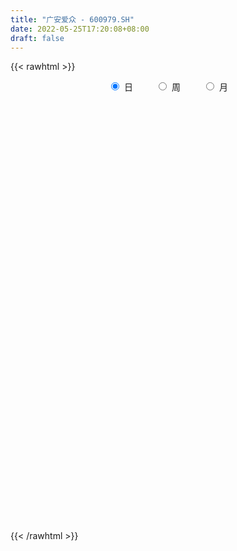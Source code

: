 ```yaml
---
title: "广安爱众 - 600979.SH"
date: 2022-05-25T17:20:08+08:00
draft: false
---
```

{{< rawhtml >}}
    <div style="text-align: center">
        <label style="padding: 1rem;"><input style="margin-right: .5rem" type="radio" name="period" value="D" checked onclick="period_change(this)">日</label>
        <label style="padding: 1rem;"><input style="margin-right: .5rem" type="radio" name="period" value="W" onclick="period_change(this)">周</label>
        <label style="padding: 1rem;"><input style="margin-right: .5rem" type="radio" name="period" value="M" onclick="period_change(this)">月</label>
    </div>
    <div id="chart" style="height: 700px;"></div> 
    <script type="text/javascript">
        const D_v = [79744.13,78001.9,50525.1,77684.68,82380.03,126794.0,158069.3,121471.16,104555.49,114614.8,102742.51,122744.14,87093.96,97916.89,280512.83,130187.19,94978.28,60886.91,64588.8,88180.4,97303.99,84241.0,93853.9,54843.7,60526.1,56461.31,116279.72,73103.57,72721.8,155480.29,103293.3,61718.1,44394.43,55570.6,45642.8,30911.8,38707.1,51793.7,51475.2,49394.11,67688.1,106218.38,304524.21,212921.94,70052.0,56729.41,44281.5,52330.7,71754.01,65920.31,82926.5,48429.8,104488.37,71148.2,84877.84,80411.75,66988.77,51569.41,58554.5,52091.13,69606.83,68456.01,197559.25,157650.73,232820.29,156742.76,169194.72,109562.8,122509.8,109845.4,208260.2,311302.66,229614.78,179538.1,124908.5,220879.84,206539.14,186291.3,308369.88,340798.71,273265.3,257268.25,418061.98,444650.87,349859.53,253455.72,231118.6,211016.53,228705.0,429700.07,759742.0600000001,673518.36,473223.85,933180.55,1114395.6499999999,820071.83,1267955.97,1241736.8799999999,804974.5,602223.85,521161.02,275198.78,318543.62,486331.53,650282.0,490615.02,385098.21,348757.9,293274.94,336543.61,519389.92,452867.3,433309.9,433877.21,495368.9,310110.0,744422.8100000001,465407.29,300816.8,337612.4,416504.72,261343.91,221792.64,222127.81,303671.7,253099.3,226011.6,197212.9,156486.5,168899.2,200304.61,330221.71,251792.42,242028.99,173333.76,163265.95,138319.2,274353.69,211566.86,263692.04,224955.4,195268.91,210488.31,241819.6,320681.11,515969.74,466119.58,602315.5,511925.18,350618.6,315618.83,326424.96,517297.91,364644.8,281924.8,303997.86,340081.03,426833.68,330390.19,316619.63,214264.91,263177.01,157743.41,244029.52,154449.52,211089.9,378587.79,162768.32,188931.12,130621.9,165316.2,126555.45,118765.3,215329.4,112110.7,132941.5,139340.4,135171.2,237827.63,188698.9,162172.06,123296.8,128744.4,139337.7,107799.0,131921.9,137161.0,152044.64,162451.7,140501.89,320790.76,362129.0,226922.8,222461.2,259142.71,294464.3,258759.51,195037.89,218941.4,284185.4,234309.11,181507.61,193034.9,318162.22,186735.79,174349.2,171834.3,129831.1,108667.4,91740.9,106197.6,117154.4,131219.4,93478.9,102017.7,125531.7,106520.0,183543.4,166665.7,134693.0,136067.5,111770.2,100575.3,106628.4,123341.23,100725.6,206292.8,141030.7,206433.3,162941.28,197952.78,153937.44,131866.11,115654.21,200217.13,189248.57,118926.9,149358.5,194853.33,158427.5,137646.1,192849.3,98689.47,84053.97,92062.8,85575.08,102421.51,84405.9,127020.6,214062.33]
const D_histogram = [0.0,-0.002514416,-0.0033210676,-0.0023884389,-0.0029107616,-0.0011775572,0.0025066076,0.003455893,0.0051350216,0.0052828725,0.0057275102,0.0075981586,0.0083326926,0.0089358116,0.0119572855,0.0092889509,0.0057257681,0.0030518028,0.0023447531,0.0009877186,-0.0000696503,-0.0034363135,-0.0093424326,-0.012680272,-0.0116517809,-0.0098284467,-0.0094946314,-0.0113666299,-0.0113062665,-0.0080976013,-0.0043417421,-0.0042589649,-0.0026439768,-0.0026999692,-0.0050705642,-0.0055651967,-0.004207222,-0.0043023736,-0.0040171695,-0.0034993606,-0.0022167516,0.0007593885,0.006553786,0.007414157,0.0070345053,0.0052433235,0.0026493683,0.0015967211,0.0015616781,0.0002481974,0.0007544125,-0.0014561383,-0.008441189,-0.0116516302,-0.0103868364,-0.0076360341,-0.0059951579,-0.0032077853,-0.0036696782,-0.0029446875,-0.0008688982,0.0019467096,0.0076266921,0.0103196359,0.0160810857,0.0170453724,0.0136371376,0.014017641,0.0109773666,0.0072037249,0.0095335908,0.0129924462,0.0150334691,0.0160445638,0.0150441943,0.0153539367,0.0177099533,0.0154410742,0.0199297948,0.0194388449,0.0196372251,0.020850684,0.02833283,0.0316291452,0.0256752089,0.0243878165,0.0139118697,0.0115958831,0.0049167302,0.0041380515,0.0121944771,0.0170421537,0.0144802698,0.0163099845,0.0265027676,0.0119865067,0.0184546343,0.0242925289,0.0153341199,-0.0037400138,-0.0300605957,-0.0460731191,-0.0591475747,-0.0516913665,-0.034830871,-0.0218148916,-0.0118411791,-0.0125664469,-0.0141873773,-0.0136996774,-0.0061410808,-0.0072963533,-0.0080925292,-0.0015835059,-0.0125313356,-0.0216929617,-0.0132509038,-0.0165237252,-0.0186336822,-0.0173089943,-0.0240723555,-0.027837617,-0.0281865458,-0.0250352958,-0.0217128647,-0.0158551134,-0.011231915,-0.0069610897,-0.005033673,-0.0040264484,-0.0030014289,-0.0013739718,-0.0039183372,-0.0070206798,-0.007103237,-0.0033580038,-0.0044222065,0.0011376455,0.0041735108,0.0080114392,0.0114944584,0.0132698902,0.0138517236,0.0161760676,0.0200720457,0.0291703481,0.0384332269,0.0510551464,0.0477736513,0.0435218126,0.0362327682,0.0311686438,0.0238644266,0.0154846697,0.0055584203,-0.0073821657,-0.0119442375,-0.0116266209,-0.0076024841,-0.0122977994,-0.0151641899,-0.0186139526,-0.0196533878,-0.0178064403,-0.0148447761,-0.0113058503,-0.0196902122,-0.0203853971,-0.0231981926,-0.0233088808,-0.0267724256,-0.0295421848,-0.0303882114,-0.0388493416,-0.0407023764,-0.0426909135,-0.0400956006,-0.0302046476,-0.012999703,0.0002591075,0.0097107415,0.0111530951,0.0125797691,0.0126168019,0.0136666667,0.0120742872,0.0120726386,0.0143169532,0.0133514755,0.01294705,0.0103332663,0.0166589932,0.0199219615,0.0204106191,0.0229173162,0.0258670662,0.0224991598,0.0172112698,0.0026616469,-0.0035346925,-0.0022479471,-0.0033532219,-0.0129121286,-0.0317063215,-0.0373625792,-0.0382316263,-0.0302238582,-0.0227467582,-0.0153042116,-0.0101531215,-0.0085996894,-0.0055339729,-0.0003921295,0.0006769268,0.0023265376,0.0048864275,0.0065951785,0.0121330814,0.0082658832,0.0076221081,0.0007187913,0.0011013628,-0.0009919202,0.0012185629,0.0015406723,0.0019351419,0.0074552893,0.010138155,0.0000299176,-0.0022494738,-0.0167280489,-0.0303975991,-0.0312870258,-0.0310681271,-0.0269043328,-0.018510377,-0.0148828171,-0.0067408638,0.0031809962,0.0066711538,0.0123136467,0.0183431508,0.0229809885,0.0232601721,0.0226543156,0.0214738595,0.0205843702,0.0205151425,0.0132587902,0.0171640971]
const D_fast = [0.0,-0.0031430199,-0.0047799385,-0.0044444195,-0.0056944326,-0.0042556175,0.0000551992,0.0018684578,0.0048313418,0.0062999109,0.0081764261,0.0119466141,0.0147643213,0.0176013931,0.0236121885,0.0232660916,0.0211343508,0.0192233362,0.0191024747,0.0179923699,0.0169175884,0.0126918469,0.0044501196,-0.0020577878,-0.0039422419,-0.0045760194,-0.006615862,-0.011329518,-0.0140957212,-0.0129114562,-0.0102410326,-0.0112229967,-0.0102690027,-0.0109999875,-0.0146382235,-0.0165241552,-0.016217986,-0.017388731,-0.0181078193,-0.0184648505,-0.0177364295,-0.0145704423,-0.0071375982,-0.004423688,-0.0030447134,-0.0035250642,-0.0054566774,-0.0061101444,-0.0057547679,-0.0070061992,-0.006311381,-0.0088859663,-0.0179813143,-0.024104663,-0.0254365783,-0.0245947845,-0.0244526978,-0.0224672715,-0.023846584,-0.0238577652,-0.0219992005,-0.0186969152,-0.0111102597,-0.0058374069,0.0039443142,0.0091699441,0.0091709937,0.0130559073,0.0127599746,0.010787264,0.0155005277,0.0222074947,0.0280068848,0.0330291205,0.0357897996,0.0399380262,0.046721531,0.0483129205,0.0577840899,0.0621528511,0.0672605376,0.0736866676,0.0882520211,0.0994556226,0.0999204884,0.1047300501,0.0977320709,0.0983150549,0.0928650846,0.0931209188,0.1042259636,0.1133341787,0.1143923622,0.1202995731,0.137118048,0.1255984139,0.1366802,0.1485912268,0.1434663478,0.1234572107,0.0896214798,0.0620906766,0.0342293274,0.0287626939,0.0369154717,0.0444777282,0.0514911459,0.0476242664,0.0424564916,0.0395192722,0.0455425986,0.0425632378,0.0397439296,0.0458570764,0.0317764128,0.0171915463,0.0223208783,0.0149171255,0.008148748,0.0051461873,-0.0076352627,-0.0183599285,-0.0257554937,-0.0288630676,-0.0309688527,-0.0290748797,-0.0272596601,-0.0247291073,-0.0240601089,-0.0240594963,-0.0237848341,-0.0225008699,-0.0260248196,-0.0308823321,-0.0327406986,-0.0298349663,-0.0320047206,-0.0261604572,-0.0220812143,-0.0162404261,-0.0098837923,-0.0047908879,-0.0007461236,0.0056222373,0.0145362268,0.0309271162,0.0497983018,0.0751840079,0.0838459256,0.0904745401,0.0922436877,0.0949717243,0.0936336137,0.0891250243,0.0805883799,0.0658022525,0.0582541213,0.0556650826,0.0577885984,0.0500188333,0.0433613953,0.0352581445,0.0293053623,0.0267006998,0.0259511699,0.0266636331,0.0133567182,0.007565184,-0.0010471596,-0.0069850681,-0.0171417192,-0.0272970246,-0.035740104,-0.0539135696,-0.0659421986,-0.078603464,-0.0860320513,-0.0836922601,-0.0697372413,-0.056413654,-0.0445343345,-0.0403037072,-0.0357320909,-0.0325408577,-0.0280743261,-0.0266481339,-0.0236316228,-0.0178080699,-0.0154356787,-0.0126033417,-0.0126338088,-0.0021433337,0.006100125,0.0116914374,0.0199274635,0.0293439801,0.0316008637,0.0306157911,0.0167315799,0.0096515674,0.0103763261,0.0084327458,-0.0043541931,-0.0310749664,-0.0460718689,-0.0564988225,-0.056047019,-0.0542566086,-0.0506401149,-0.0480273051,-0.0486237954,-0.0469415722,-0.0418977611,-0.0406594731,-0.0384282279,-0.0346467311,-0.0312891855,-0.0227180122,-0.0245187396,-0.0232569877,-0.0299806067,-0.0293226945,-0.0316639576,-0.0291488337,-0.0284415562,-0.0275633011,-0.0201793315,-0.014961927,-0.025062685,-0.0279044448,-0.0465650322,-0.0678339821,-0.0765451652,-0.0840932983,-0.0866555872,-0.0828892256,-0.08298237,-0.0765256327,-0.0658085237,-0.0606505776,-0.051929673,-0.0413143812,-0.0309312963,-0.0248370698,-0.0197793473,-0.0155913386,-0.0113347353,-0.0062751774,-0.0102168322,-0.002020501]
const D_slow = [0.0,-0.000628604,-0.0014588709,-0.0020559806,-0.002783671,-0.0030780603,-0.0024514084,-0.0015874352,-0.0003036798,0.0010170384,0.0024489159,0.0043484555,0.0064316287,0.0086655816,0.011654903,0.0139771407,0.0154085827,0.0161715334,0.0167577217,0.0170046513,0.0169872387,0.0161281604,0.0137925522,0.0106224842,0.007709539,0.0052524273,0.0028787694,0.000037112,-0.0027894547,-0.004813855,-0.0058992905,-0.0069640317,-0.0076250259,-0.0083000182,-0.0095676593,-0.0109589585,-0.012010764,-0.0130863574,-0.0140906498,-0.0149654899,-0.0155196778,-0.0153298307,-0.0136913842,-0.011837845,-0.0100792187,-0.0087683878,-0.0081060457,-0.0077068654,-0.0073164459,-0.0072543966,-0.0070657934,-0.007429828,-0.0095401253,-0.0124530328,-0.0150497419,-0.0169587504,-0.0184575399,-0.0192594862,-0.0201769058,-0.0209130777,-0.0211303022,-0.0206436248,-0.0187369518,-0.0161570428,-0.0121367714,-0.0078754283,-0.0044661439,-0.0009617337,0.001782608,0.0035835392,0.0059669369,0.0092150484,0.0129734157,0.0169845567,0.0207456052,0.0245840894,0.0290115778,0.0328718463,0.037854295,0.0427140062,0.0476233125,0.0528359835,0.059919191,0.0678264773,0.0742452796,0.0803422337,0.0838202011,0.0867191719,0.0879483544,0.0889828673,0.0920314866,0.096292025,0.0999120924,0.1039895885,0.1106152804,0.1136119071,0.1182255657,0.1242986979,0.1281322279,0.1271972245,0.1196820755,0.1081637957,0.0933769021,0.0804540604,0.0717463427,0.0662926198,0.063332325,0.0601907133,0.0566438689,0.0532189496,0.0516836794,0.0498595911,0.0478364588,0.0474405823,0.0443077484,0.038884508,0.0355717821,0.0314408508,0.0267824302,0.0224551816,0.0164370928,0.0094776885,0.0024310521,-0.0038277719,-0.009255988,-0.0132197664,-0.0160277451,-0.0177680176,-0.0190264358,-0.0200330479,-0.0207834051,-0.0211268981,-0.0221064824,-0.0238616523,-0.0256374616,-0.0264769625,-0.0275825141,-0.0272981028,-0.0262547251,-0.0242518653,-0.0213782507,-0.0180607781,-0.0145978472,-0.0105538303,-0.0055358189,0.0017567681,0.0113650749,0.0241288615,0.0360722743,0.0469527275,0.0560109195,0.0638030805,0.0697691871,0.0736403545,0.0750299596,0.0731844182,0.0701983588,0.0672917036,0.0653910825,0.0623166327,0.0585255852,0.0538720971,0.0489587501,0.0445071401,0.040795946,0.0379694834,0.0330469304,0.0279505811,0.022151033,0.0163238128,0.0096307064,0.0022451602,-0.0053518927,-0.0150642281,-0.0252398222,-0.0359125505,-0.0459364507,-0.0534876126,-0.0567375383,-0.0566727615,-0.0542450761,-0.0514568023,-0.04831186,-0.0451576595,-0.0417409929,-0.0387224211,-0.0357042614,-0.0321250231,-0.0287871542,-0.0255503917,-0.0229670752,-0.0188023269,-0.0138218365,-0.0087191817,-0.0029898527,0.0034769139,0.0091017038,0.0134045213,0.014069933,0.0131862599,0.0126242731,0.0117859677,0.0085579355,0.0006313551,-0.0087092897,-0.0182671962,-0.0258231608,-0.0315098504,-0.0353359033,-0.0378741836,-0.040024106,-0.0414075992,-0.0415056316,-0.0413363999,-0.0407547655,-0.0395331586,-0.037884364,-0.0348510936,-0.0327846228,-0.0308790958,-0.030699398,-0.0304240573,-0.0306720373,-0.0303673966,-0.0299822285,-0.0294984431,-0.0276346207,-0.025100082,-0.0250926026,-0.025654971,-0.0298369833,-0.037436383,-0.0452581395,-0.0530251712,-0.0597512544,-0.0643788487,-0.0680995529,-0.0697847689,-0.0689895199,-0.0673217314,-0.0642433197,-0.059657532,-0.0539122849,-0.0480972419,-0.042433663,-0.0370651981,-0.0319191055,-0.0267903199,-0.0234756224,-0.0191845981]
const D_data = [['2021-05-14', 2.9712, 3.0007, 2.9712, 3.0105],['2021-05-17', 2.9908, 2.9613, 2.9515, 3.0007],['2021-05-18', 2.9712, 2.9712, 2.9515, 2.9908],['2021-05-19', 2.9712, 2.9908, 2.9515, 2.9908],['2021-05-20', 2.981, 2.9712, 2.9515, 3.0007],['2021-05-21', 2.981, 3.0007, 2.9613, 3.0302],['2021-05-24', 3.0007, 3.04, 2.9908, 3.0499],['2021-05-25', 3.0204, 3.0204, 2.9908, 3.0499],['2021-05-26', 3.0105, 3.04, 3.0007, 3.0597],['2021-05-27', 3.05, 3.03, 3.01, 3.06],['2021-05-28', 3.03, 3.04, 3.02, 3.06],['2021-05-31', 3.05, 3.07, 3.04, 3.08],['2021-06-01', 3.06, 3.07, 3.04, 3.07],['2021-06-02', 3.07, 3.08, 3.04, 3.09],['2021-06-03', 3.09, 3.13, 3.07, 3.19],['2021-06-04', 3.1, 3.07, 3.07, 3.11],['2021-06-07', 3.06, 3.05, 3.03, 3.08],['2021-06-08', 3.06, 3.05, 3.03, 3.06],['2021-06-09', 3.05, 3.07, 3.04, 3.07],['2021-06-10', 3.06, 3.06, 3.04, 3.08],['2021-06-11', 3.05, 3.06, 3.05, 3.1],['2021-06-15', 3.05, 3.02, 3.0, 3.06],['2021-06-16', 3.02, 2.96, 2.95, 3.02],['2021-06-17', 2.95, 2.96, 2.94, 2.98],['2021-06-18', 2.94, 3.0, 2.94, 3.0],['2021-06-21', 3.0, 3.01, 2.99, 3.01],['2021-06-22', 2.98, 2.99, 2.96, 3.0],['2021-06-23', 2.98, 2.95, 2.95, 2.99],['2021-06-24', 2.96, 2.96, 2.94, 2.97],['2021-06-25', 2.95, 3.0, 2.95, 3.01],['2021-06-28', 3.02, 3.02, 3.0, 3.05],['2021-06-29', 3.01, 2.98, 2.97, 3.02],['2021-06-30', 2.97, 3.0, 2.96, 3.0],['2021-07-01', 3.0, 2.98, 2.97, 3.0],['2021-07-02', 2.98, 2.94, 2.94, 2.99],['2021-07-05', 2.96, 2.95, 2.94, 2.97],['2021-07-06', 2.94, 2.97, 2.94, 2.97],['2021-07-07', 2.95, 2.95, 2.94, 2.96],['2021-07-08', 2.96, 2.95, 2.94, 2.99],['2021-07-09', 2.95, 2.95, 2.92, 2.96],['2021-07-12', 2.96, 2.96, 2.94, 2.98],['2021-07-13', 2.95, 2.99, 2.93, 3.0],['2021-07-14', 3.01, 3.05, 3.01, 3.16],['2021-07-15', 3.01, 3.01, 2.94, 3.04],['2021-07-16', 3.0, 3.0, 2.98, 3.03],['2021-07-19', 2.99, 2.98, 2.95, 3.0],['2021-07-20', 2.96, 2.96, 2.94, 2.97],['2021-07-21', 2.97, 2.97, 2.95, 2.99],['2021-07-22', 2.98, 2.98, 2.96, 3.0],['2021-07-23', 2.98, 2.96, 2.94, 2.98],['2021-07-26', 2.95, 2.98, 2.93, 2.98],['2021-07-27', 2.96, 2.94, 2.94, 2.98],['2021-07-28', 2.94, 2.85, 2.84, 2.94],['2021-07-29', 2.86, 2.86, 2.84, 2.88],['2021-07-30', 2.86, 2.9, 2.85, 2.92],['2021-08-02', 2.89, 2.92, 2.86, 2.94],['2021-08-03', 2.91, 2.91, 2.9, 2.94],['2021-08-04', 2.91, 2.93, 2.9, 2.94],['2021-08-05', 2.92, 2.89, 2.88, 2.93],['2021-08-06', 2.89, 2.9, 2.86, 2.9],['2021-08-09', 2.89, 2.92, 2.88, 2.93],['2021-08-10', 2.92, 2.94, 2.9, 2.95],['2021-08-11', 2.93, 3.0, 2.92, 3.03],['2021-08-12', 3.0, 2.99, 2.96, 3.02],['2021-08-13', 2.98, 3.06, 2.97, 3.06],['2021-08-16', 3.06, 3.03, 3.01, 3.07],['2021-08-17', 3.03, 2.98, 2.96, 3.06],['2021-08-18', 2.97, 3.03, 2.97, 3.03],['2021-08-19', 3.01, 2.99, 2.98, 3.02],['2021-08-20', 2.99, 2.97, 2.93, 2.99],['2021-08-23', 2.99, 3.05, 2.98, 3.06],['2021-08-24', 3.05, 3.09, 3.03, 3.11],['2021-08-25', 3.07, 3.1, 3.06, 3.12],['2021-08-26', 3.09, 3.11, 3.08, 3.14],['2021-08-27', 3.12, 3.1, 3.07, 3.15],['2021-08-30', 3.08, 3.13, 3.08, 3.21],['2021-08-31', 3.15, 3.18, 3.12, 3.21],['2021-09-01', 3.19, 3.14, 3.13, 3.22],['2021-09-02', 3.14, 3.25, 3.13, 3.27],['2021-09-03', 3.25, 3.22, 3.2, 3.32],['2021-09-06', 3.23, 3.25, 3.18, 3.3],['2021-09-07', 3.24, 3.29, 3.23, 3.31],['2021-09-08', 3.29, 3.42, 3.26, 3.43],['2021-09-09', 3.47, 3.43, 3.35, 3.48],['2021-09-10', 3.42, 3.34, 3.32, 3.46],['2021-09-13', 3.36, 3.41, 3.32, 3.41],['2021-09-14', 3.42, 3.29, 3.27, 3.45],['2021-09-15', 3.3, 3.38, 3.28, 3.39],['2021-09-16', 3.37, 3.32, 3.3, 3.43],['2021-09-17', 3.32, 3.39, 3.26, 3.46],['2021-09-22', 3.37, 3.54, 3.34, 3.6],['2021-09-23', 3.57, 3.56, 3.46, 3.63],['2021-09-24', 3.54, 3.5, 3.45, 3.59],['2021-09-27', 3.54, 3.58, 3.37, 3.84],['2021-09-28', 3.59, 3.75, 3.45, 3.79],['2021-09-29', 3.61, 3.46, 3.44, 3.64],['2021-09-30', 3.5, 3.73, 3.5, 3.81],['2021-10-08', 3.73, 3.79, 3.66, 3.92],['2021-10-11', 3.76, 3.63, 3.46, 3.8],['2021-10-12', 3.52, 3.45, 3.39, 3.63],['2021-10-13', 3.45, 3.24, 3.19, 3.45],['2021-10-14', 3.24, 3.24, 3.21, 3.29],['2021-10-15', 3.22, 3.17, 3.14, 3.25],['2021-10-18', 3.18, 3.38, 3.18, 3.4],['2021-10-19', 3.4, 3.54, 3.34, 3.56],['2021-10-20', 3.49, 3.56, 3.47, 3.62],['2021-10-21', 3.56, 3.58, 3.51, 3.63],['2021-10-22', 3.56, 3.47, 3.44, 3.6],['2021-10-25', 3.51, 3.45, 3.4, 3.53],['2021-10-26', 3.47, 3.47, 3.42, 3.59],['2021-10-27', 3.48, 3.58, 3.46, 3.63],['2021-10-28', 3.53, 3.49, 3.46, 3.62],['2021-10-29', 3.47, 3.49, 3.29, 3.53],['2021-11-01', 3.51, 3.6, 3.39, 3.63],['2021-11-02', 3.58, 3.37, 3.32, 3.58],['2021-11-03', 3.37, 3.33, 3.28, 3.39],['2021-11-04', 3.34, 3.54, 3.32, 3.66],['2021-11-05', 3.55, 3.4, 3.38, 3.6],['2021-11-08', 3.36, 3.39, 3.28, 3.41],['2021-11-09', 3.41, 3.42, 3.36, 3.54],['2021-11-10', 3.37, 3.29, 3.25, 3.4],['2021-11-11', 3.3, 3.28, 3.26, 3.31],['2021-11-12', 3.29, 3.29, 3.26, 3.32],['2021-11-15', 3.28, 3.32, 3.26, 3.35],['2021-11-16', 3.31, 3.32, 3.29, 3.4],['2021-11-17', 3.33, 3.36, 3.31, 3.4],['2021-11-18', 3.36, 3.36, 3.33, 3.41],['2021-11-19', 3.36, 3.37, 3.33, 3.37],['2021-11-22', 3.36, 3.35, 3.34, 3.38],['2021-11-23', 3.34, 3.34, 3.33, 3.36],['2021-11-24', 3.34, 3.34, 3.28, 3.36],['2021-11-25', 3.34, 3.35, 3.33, 3.47],['2021-11-26', 3.33, 3.29, 3.28, 3.35],['2021-11-29', 3.22, 3.26, 3.17, 3.3],['2021-11-30', 3.26, 3.28, 3.26, 3.31],['2021-12-01', 3.28, 3.33, 3.28, 3.33],['2021-12-02', 3.32, 3.27, 3.26, 3.34],['2021-12-03', 3.26, 3.36, 3.25, 3.37],['2021-12-06', 3.35, 3.35, 3.33, 3.4],['2021-12-07', 3.37, 3.38, 3.29, 3.4],['2021-12-08', 3.39, 3.4, 3.35, 3.41],['2021-12-09', 3.38, 3.4, 3.37, 3.44],['2021-12-10', 3.38, 3.4, 3.36, 3.45],['2021-12-13', 3.42, 3.44, 3.41, 3.48],['2021-12-14', 3.42, 3.49, 3.4, 3.51],['2021-12-15', 3.49, 3.61, 3.47, 3.65],['2021-12-16', 3.6, 3.69, 3.6, 3.72],['2021-12-17', 3.7, 3.83, 3.66, 3.84],['2021-12-20', 3.83, 3.7, 3.68, 3.83],['2021-12-21', 3.69, 3.71, 3.63, 3.73],['2021-12-22', 3.72, 3.68, 3.65, 3.78],['2021-12-23', 3.65, 3.71, 3.63, 3.74],['2021-12-24', 3.7, 3.68, 3.66, 3.91],['2021-12-27', 3.68, 3.65, 3.62, 3.77],['2021-12-28', 3.68, 3.6, 3.54, 3.69],['2021-12-29', 3.62, 3.51, 3.5, 3.62],['2021-12-30', 3.52, 3.57, 3.49, 3.66],['2021-12-31', 3.58, 3.62, 3.56, 3.81],['2022-01-04', 3.65, 3.68, 3.62, 3.72],['2022-01-05', 3.69, 3.57, 3.52, 3.7],['2022-01-06', 3.58, 3.57, 3.55, 3.61],['2022-01-07', 3.57, 3.54, 3.52, 3.6],['2022-01-10', 3.54, 3.55, 3.51, 3.57],['2022-01-11', 3.54, 3.58, 3.53, 3.66],['2022-01-12', 3.59, 3.6, 3.56, 3.65],['2022-01-13', 3.61, 3.62, 3.58, 3.63],['2022-01-14', 3.6, 3.45, 3.39, 3.61],['2022-01-17', 3.44, 3.51, 3.43, 3.51],['2022-01-18', 3.51, 3.46, 3.43, 3.53],['2022-01-19', 3.46, 3.47, 3.43, 3.5],['2022-01-20', 3.48, 3.4, 3.4, 3.49],['2022-01-21', 3.4, 3.37, 3.37, 3.46],['2022-01-24', 3.39, 3.36, 3.31, 3.4],['2022-01-25', 3.35, 3.21, 3.21, 3.38],['2022-01-26', 3.23, 3.23, 3.21, 3.27],['2022-01-27', 3.23, 3.18, 3.17, 3.24],['2022-01-28', 3.21, 3.2, 3.14, 3.25],['2022-02-07', 3.29, 3.29, 3.25, 3.32],['2022-02-08', 3.28, 3.43, 3.26, 3.44],['2022-02-09', 3.39, 3.45, 3.36, 3.46],['2022-02-10', 3.46, 3.46, 3.43, 3.48],['2022-02-11', 3.45, 3.39, 3.39, 3.46],['2022-02-14', 3.37, 3.4, 3.36, 3.41],['2022-02-15', 3.38, 3.39, 3.36, 3.43],['2022-02-16', 3.4, 3.41, 3.39, 3.44],['2022-02-17', 3.41, 3.38, 3.37, 3.43],['2022-02-18', 3.37, 3.4, 3.34, 3.41],['2022-02-21', 3.41, 3.44, 3.37, 3.45],['2022-02-22', 3.44, 3.41, 3.39, 3.47],['2022-02-23', 3.42, 3.42, 3.38, 3.45],['2022-02-24', 3.41, 3.39, 3.35, 3.5],['2022-02-25', 3.4, 3.52, 3.4, 3.53],['2022-02-28', 3.52, 3.52, 3.47, 3.55],['2022-03-01', 3.53, 3.51, 3.47, 3.54],['2022-03-02', 3.5, 3.56, 3.48, 3.59],['2022-03-03', 3.58, 3.6, 3.56, 3.63],['2022-03-04', 3.59, 3.54, 3.51, 3.6],['2022-03-07', 3.52, 3.51, 3.48, 3.6],['2022-03-08', 3.49, 3.35, 3.35, 3.51],['2022-03-09', 3.38, 3.4, 3.23, 3.47],['2022-03-10', 3.43, 3.48, 3.4, 3.52],['2022-03-11', 3.45, 3.45, 3.34, 3.46],['2022-03-14', 3.42, 3.31, 3.3, 3.45],['2022-03-15', 3.32, 3.1, 3.09, 3.32],['2022-03-16', 3.16, 3.17, 3.05, 3.21],['2022-03-17', 3.21, 3.18, 3.17, 3.24],['2022-03-18', 3.17, 3.28, 3.16, 3.3],['2022-03-21', 3.27, 3.29, 3.23, 3.3],['2022-03-22', 3.26, 3.31, 3.26, 3.33],['2022-03-23', 3.33, 3.3, 3.28, 3.35],['2022-03-24', 3.28, 3.26, 3.24, 3.31],['2022-03-25', 3.26, 3.28, 3.24, 3.31],['2022-03-28', 3.26, 3.32, 3.23, 3.33],['2022-03-29', 3.33, 3.28, 3.26, 3.34],['2022-03-30', 3.29, 3.29, 3.26, 3.3],['2022-03-31', 3.29, 3.31, 3.27, 3.33],['2022-04-01', 3.29, 3.31, 3.27, 3.32],['2022-04-06', 3.3, 3.38, 3.3, 3.4],['2022-04-07', 3.38, 3.27, 3.27, 3.39],['2022-04-08', 3.28, 3.3, 3.24, 3.32],['2022-04-11', 3.29, 3.2, 3.17, 3.3],['2022-04-12', 3.19, 3.27, 3.16, 3.27],['2022-04-13', 3.26, 3.23, 3.22, 3.28],['2022-04-14', 3.25, 3.28, 3.23, 3.3],['2022-04-15', 3.27, 3.26, 3.23, 3.31],['2022-04-18', 3.24, 3.26, 3.19, 3.28],['2022-04-19', 3.24, 3.34, 3.24, 3.36],['2022-04-20', 3.36, 3.33, 3.3, 3.37],['2022-04-21', 3.32, 3.15, 3.12, 3.33],['2022-04-22', 3.15, 3.21, 3.09, 3.25],['2022-04-25', 3.16, 3.0, 3.0, 3.23],['2022-04-26', 3.02, 2.91, 2.87, 3.05],['2022-04-27', 2.9, 3.0, 2.84, 3.0],['2022-04-28', 2.97, 2.98, 2.93, 3.07],['2022-04-29', 2.99, 3.01, 2.97, 3.06],['2022-05-05', 3.04, 3.07, 3.02, 3.1],['2022-05-06', 3.02, 3.02, 2.98, 3.05],['2022-05-09', 3.02, 3.09, 3.01, 3.11],['2022-05-10', 3.09, 3.15, 3.05, 3.16],['2022-05-11', 3.15, 3.1, 3.09, 3.18],['2022-05-12', 3.1, 3.15, 3.1, 3.19],['2022-05-13', 3.14, 3.19, 3.11, 3.21],['2022-05-16', 3.18, 3.21, 3.16, 3.21],['2022-05-17', 3.19, 3.18, 3.15, 3.2],['2022-05-18', 3.16, 3.18, 3.15, 3.2],['2022-05-19', 3.14, 3.18, 3.12, 3.19],['2022-05-20', 3.18, 3.19, 3.16, 3.21],['2022-05-23', 3.2, 3.21, 3.18, 3.21],['2022-05-24', 3.21, 3.11, 3.11, 3.24],['2022-05-25', 3.12, 3.25, 3.11, 3.25]]
const W_v = [333839.49,570094.33,531400.45,436133.96,551694.4300000001,337778.65,335753.97,500148.85,498563.72,347698.3,276007.85,192883.7,286750.76,431501.12,210948.58,215310.27,150653.85,173896.78,177105.09,119185.13,174484.78,165543.06,485806.13,473237.83,224748.31,238355.15,154889.35,142069.04,199125.83,199029.71,99154.57,42479.93,167325.2,213731.87,188992.76,242982.97,171555.33,80929.58,105363.93,212046.26,134541.49,111862.06,97961.07,106490.49,186016.59,150344.88,109250.04,113189.03,216347.03,124478.76,113153.7,143189.51,73281.11,216567.44,127326.05,174947.47,90214.73,115559.0,59678.02,62727.5,192486.57,233951.0,142802.28,202747.15,132499.76,163218.74,194463.12,200960.5,372267.99,326478.84,335409.45,230653.78,116989.97,110361.51,111452.24,50908.04,100921.04,80108.84,85760.81,119537.83,141413.15,457624.29,931835.16,670896.35,448623.3700000001,910531.5000000001,442241.55,440087.8,338839.85,366347.46,337839.56,86818.8,234782.9,135170.05,117030.04,86315.88,72209.85,195348.15,120971.09,139897.54,113973.53,84279.03,62222.23,60285.62,66428.25,105398.05,54321.03,67530.05,80141.84,108062.11,114139.55,133607.17,103178.57,12601.01,42882.45,72289.19,70214.17,134160.09,68114.66,72571.95,52825.63,149778.17,72867.23,73681.18,124079.16,81271.82,106547.45,142771.33,91550.38,84428.14,194561.02,118160.95,197774.32,342839.37,843244.4399999999,370059.34,195963.06,107547.48,76175.84,83520.85,77561.48,168879.88,90214.18,52587.35,61470.23,89962.29,79069.99,127805.82,140299.63,155583.35,49802.38,373253.6,715248.51,1003911.0399999999,566381.84,335005.84,452282.85,373568.63,1569399.1400000001,1113957.25,584106.79,391712.21,199059.15,187041.59,150055.13,82996.77,258279.68,246954.83,234594.17,325102.03,420614.44,333530.71,1792315.54,1049926.05,501021.01,467440.63,968047.47,877288.75,661618.1099999999,376252.76,351483.52,314833.01,208602.98,87621.02,136834.91,381101.9,393696.08,1738424.2000000002,2175550.73,2148445.2799999998,2169720.9100000001,1234347.3899999999,977744.46,750564.78,418421.96,167047.26,412381.06,415385.71,601453.2599999999,718455.01,405938.38,293464.7,474046.6900000001,310619.23,222281.91,761404.6300000001,291015.93,391870.71,309615.56,726093.11,667855.48,1053624.24,1262878.8700000001,1743105.9299999999,1353995.9199999999,1906484.27,4135604.0,1241736.8799999999,2522101.7700000005,2361084.6600000001,2035385.6699999999,2449186.21,1538070.4699999997,1202123.3100000001,1107704.4399999999,991301.5899999999,1105971.52,2146905.5300000003,2021885.48,1717482.1699999999,1124451.7400000002,1145900.1399999999,774192.99,718487.3,847166.5900000001,644964.0,1137917.99,1261750.52,1113981.4100000001,1044116.4100000001,553591.4,558767.7,484902.1,578382.63,817423.6800000001,799627.6699999999,308175.47,833134.73,462802.83,425488.83]
const W_histogram = [0.0,0.00458849,0.0095109083,0.0116059846,0.0058257064,0.012374541,0.0148051038,0.0279268739,0.0289313892,0.0254643824,0.0188589327,0.0078072029,0.007963805,-0.0001715005,-0.0084376118,-0.0242146368,-0.0303771093,-0.0449459273,-0.051415637,-0.049570193,-0.0475893819,-0.045519097,-0.0253371133,-0.0202793036,-0.0133370453,-0.0161983459,-0.0189994084,-0.0187965065,-0.0250067785,-0.0334756938,-0.0270834495,-0.0218415624,-0.0184710602,-0.0117813131,-0.0079617438,-0.0228051655,-0.025350282,-0.0264797362,-0.0233603827,-0.0213960439,-0.0192844977,-0.0166815533,-0.0124841967,-0.0070068211,-0.0042466366,-0.000548481,0.0026259892,0.0057593144,0.006832376,0.005157437,-0.015764759,-0.0258307052,-0.0294501189,-0.0217330241,-0.0218094799,-0.0154596302,-0.0189854566,-0.0153330072,-0.012500723,-0.012178723,-0.0021618067,0.0049684423,0.0099042806,0.0052061783,-0.0052894934,-0.0010388212,0.004263288,0.0052525386,0.0231624927,0.034744702,0.051527902,0.0574336797,0.059367816,0.0534194351,0.0441245041,0.0424999039,0.045198966,0.0452070418,0.0457734903,0.0334158376,0.0337020195,0.0554208402,0.0766469473,0.0770485677,0.078738804,0.095506317,0.0976465753,0.0907498705,0.0783500533,0.0662526633,0.0294987598,0.0011991009,-0.0165747225,-0.0333421015,-0.0494681952,-0.053908541,-0.063336654,-0.0616528644,-0.0515417269,-0.0459422559,-0.0391347028,-0.040287073,-0.0397414087,-0.0409221247,-0.0473501935,-0.0575859573,-0.0570577499,-0.0463237281,-0.0402118369,-0.0271425613,-0.0112930466,-0.0079524321,-0.0082823118,-0.0099193512,-0.0065109152,-0.002975704,0.0014113112,0.0027422204,0.0054447938,0.0026116491,0.0060495659,0.0113031413,0.014994029,0.0174841792,0.0214445051,0.0198284578,0.0224404175,0.0222366196,0.0173434028,0.0087706654,-0.0117557263,-0.0228384535,-0.0187281348,-0.0105456146,0.0122607304,0.0108581753,0.0058434336,0.0021773968,-0.0038192718,-0.006148205,-0.0060485549,-0.0034545071,-0.0032669533,-0.0012269382,-0.0019718041,-0.0034613734,-0.0038894542,0.0026204585,0.0083262681,0.0098340418,0.0105491712,0.0226334758,0.0436731097,0.0584466031,0.0577146252,0.0590984676,0.0515563244,0.050624932,0.0770064822,0.0875504872,0.0660685378,0.0405626085,0.0194206207,-0.0117258595,-0.0399530018,-0.0478296137,-0.0493340603,-0.0566981495,-0.06658789,-0.0686027637,-0.0585147697,-0.0475160531,-0.0207220218,-0.0079829859,-0.0090936104,-0.0062530524,0.0026946177,0.0024355978,-0.0111164543,-0.0222196635,-0.030523499,-0.0434793241,-0.0573154544,-0.0570308723,-0.0465298084,-0.0394891711,-0.0235880502,0.0008457095,0.0142838076,0.0295061405,0.0368192877,0.0399650326,0.0314550446,0.0160075026,-0.0004942649,-0.0061266924,-0.0065134423,-0.0060915996,-0.0026631423,0.0018826431,0.004333453,0.0021419372,0.0009797626,-0.0033076108,-0.0048542719,-0.0020382586,-0.0023743698,-0.0059394936,-0.0074990131,0.0025082118,0.0032805201,0.012256485,0.0252376963,0.0399913002,0.0505240123,0.0615729145,0.0798839354,0.0907557432,0.0527920161,0.0448011702,0.038044582,0.0253091399,0.008159843,0.0012497801,-0.0090939671,-0.0114542682,-0.0105753924,0.0172006569,0.0233258183,0.0212499571,0.0128178876,0.0001765016,-0.0138027455,-0.0335998535,-0.032954747,-0.0309427429,-0.0210889987,-0.0131704536,-0.0138698819,-0.0250080246,-0.0311990703,-0.0319791875,-0.0318067642,-0.0328883815,-0.0352625243,-0.0478146198,-0.0525773686,-0.041877574,-0.0328006131,-0.0213128231]
const W_fast = [0.0,0.0057356125,0.0130357578,0.0180323303,0.0137084787,0.0233509485,0.0294827872,0.0495862759,0.0578236385,0.0607227272,0.0588320107,0.0497320817,0.051879635,0.0437014544,0.0333259402,0.0114952559,-0.0022614939,-0.0280667937,-0.0473904127,-0.0579375169,-0.0678540513,-0.0771635407,-0.0633158353,-0.0633278515,-0.0597198544,-0.0666307416,-0.0741816562,-0.0786778809,-0.0911398475,-0.1079776863,-0.1083563043,-0.1085748079,-0.1098220707,-0.1060776518,-0.1042485185,-0.1247932315,-0.1336759186,-0.1414253068,-0.144146049,-0.1475307212,-0.1502402994,-0.1518077433,-0.1507314359,-0.1470057656,-0.1453072403,-0.1417462048,-0.1379152374,-0.1333420836,-0.130560928,-0.1309465077,-0.1558098935,-0.172333516,-0.1833154594,-0.1810316206,-0.1865604464,-0.1840755043,-0.1923476949,-0.1925284972,-0.1928213937,-0.1955440745,-0.1860676099,-0.1776952503,-0.1702833418,-0.1736798996,-0.1854979446,-0.1815069777,-0.1751390466,-0.1728366613,-0.1491360841,-0.1288676992,-0.0992025237,-0.078938326,-0.0621622358,-0.0547557579,-0.0530195629,-0.0440191871,-0.0300203835,-0.0187105472,-0.0067007262,-0.0107044195,-0.0019927327,0.033581298,0.073969142,0.0936329042,0.1150078415,0.1556519338,0.1822038359,0.1979945987,0.2051822949,0.2096480707,0.1802688571,0.1522689735,0.1303514695,0.105248565,0.0767554226,0.0588379415,0.033575665,0.0198462385,0.0170719444,0.0111858513,0.0082097288,-0.0030144097,-0.0124040976,-0.0238153448,-0.0420809619,-0.066713215,-0.0804494451,-0.0812963553,-0.0852374234,-0.0789537882,-0.065927535,-0.0645750286,-0.0669754862,-0.0710923634,-0.0693116563,-0.0665203711,-0.061780528,-0.0597640638,-0.0557002919,-0.0578805243,-0.0529302161,-0.0448508553,-0.0374114603,-0.0305502653,-0.0212288132,-0.017887746,-0.009665682,-0.0043103249,-0.0048676911,-0.0112477621,-0.0347130854,-0.051505426,-0.052077141,-0.0465310244,-0.0206594968,-0.0193475081,-0.0229013914,-0.026023079,-0.0329745656,-0.03684055,-0.0382530387,-0.0365226177,-0.0371518022,-0.0354185216,-0.0366563386,-0.0390112512,-0.0404116955,-0.0332466681,-0.0254592915,-0.0214930074,-0.0181405852,-0.0003979117,0.0315599997,0.0609451439,0.0746418222,0.0908002816,0.0961472195,0.1078720601,0.1535052308,0.1859368576,0.1809720427,0.1656067655,0.1493199328,0.1152419877,0.077026595,0.0571925797,0.043354618,0.0218159915,-0.0047207215,-0.0238862862,-0.0284269846,-0.0293072812,-0.0076937555,0.003049534,-0.0003344931,0.0009428018,0.0105641263,0.0109140058,-0.0054171598,-0.0220752849,-0.0380099951,-0.0618356513,-0.0900006451,-0.1039737811,-0.1051051693,-0.1079368248,-0.0979327165,-0.0732875294,-0.0562784794,-0.0336796113,-0.0171616422,-0.0040246392,-0.004670866,-0.0161165324,-0.0327418661,-0.0399059667,-0.0419210772,-0.0430221344,-0.0402594626,-0.0352430165,-0.0317088434,-0.0333648748,-0.0342821088,-0.0393963849,-0.042156614,-0.0398501653,-0.0407798689,-0.0458298661,-0.049264139,-0.0386298611,-0.0370374228,-0.0249973367,-0.0057067012,0.0190447277,0.0422084429,0.0686505737,0.1069325785,0.140493322,0.115727599,0.1189370456,0.1216916029,0.1152834458,0.1001741097,0.0935764918,0.0809592528,0.0757353846,0.0739704123,0.1060466259,0.1180032419,0.1212398699,0.1160122723,0.1034150118,0.0859850782,0.0577880068,0.0501944266,0.044470745,0.0490522395,0.0536781711,0.0495112724,0.0321211235,0.0181303103,0.0093553962,0.0015761284,-0.0077275842,-0.0189173582,-0.0434231086,-0.0613301995,-0.0610997984,-0.0602229908,-0.0540634065]
const W_slow = [0.0,0.0011471225,0.0035248496,0.0064263457,0.0078827723,0.0109764075,0.0146776835,0.021659402,0.0288922493,0.0352583449,0.039973078,0.0419248788,0.04391583,0.0438729549,0.0417635519,0.0357098927,0.0281156154,0.0168791336,0.0040252243,-0.0083673239,-0.0202646694,-0.0316444436,-0.037978722,-0.0430485479,-0.0463828092,-0.0504323957,-0.0551822478,-0.0598813744,-0.066133069,-0.0745019925,-0.0812728548,-0.0867332454,-0.0913510105,-0.0942963388,-0.0962867747,-0.1019880661,-0.1083256366,-0.1149455706,-0.1207856663,-0.1261346773,-0.1309558017,-0.13512619,-0.1382472392,-0.1399989445,-0.1410606036,-0.1411977239,-0.1405412266,-0.139101398,-0.137393304,-0.1361039447,-0.1400451345,-0.1465028108,-0.1538653405,-0.1592985965,-0.1647509665,-0.1686158741,-0.1733622382,-0.17719549,-0.1803206708,-0.1833653515,-0.1839058032,-0.1826636926,-0.1801876224,-0.1788860779,-0.1802084512,-0.1804681565,-0.1794023345,-0.1780891999,-0.1722985767,-0.1636124012,-0.1507304257,-0.1363720058,-0.1215300518,-0.108175193,-0.097144067,-0.086519091,-0.0752193495,-0.0639175891,-0.0524742165,-0.0441202571,-0.0356947522,-0.0218395422,-0.0026778053,0.0165843366,0.0362690376,0.0601456168,0.0845572606,0.1072447282,0.1268322416,0.1433954074,0.1507700973,0.1510698726,0.146926192,0.1385906666,0.1262236178,0.1127464825,0.096912319,0.0814991029,0.0686136712,0.0571281072,0.0473444315,0.0372726633,0.0273373111,0.0171067799,0.0052692316,-0.0091272577,-0.0233916952,-0.0349726272,-0.0450255865,-0.0518112268,-0.0546344885,-0.0566225965,-0.0586931744,-0.0611730122,-0.062800741,-0.063544667,-0.0631918392,-0.0625062841,-0.0611450857,-0.0604921734,-0.0589797819,-0.0561539966,-0.0524054894,-0.0480344446,-0.0426733183,-0.0377162038,-0.0321060995,-0.0265469446,-0.0222110939,-0.0200184275,-0.0229573591,-0.0286669725,-0.0333490062,-0.0359854098,-0.0329202272,-0.0302056834,-0.028744825,-0.0282004758,-0.0291552938,-0.030692345,-0.0322044837,-0.0330681105,-0.0338848489,-0.0341915834,-0.0346845344,-0.0355498778,-0.0365222413,-0.0358671267,-0.0337855597,-0.0313270492,-0.0286897564,-0.0230313875,-0.01211311,0.0024985408,0.016927197,0.031701814,0.0445908951,0.0572471281,0.0764987486,0.0983863704,0.1149035049,0.125044157,0.1298993122,0.1269678473,0.1169795968,0.1050221934,0.0926886783,0.078514141,0.0618671685,0.0447164775,0.0300877851,0.0182087718,0.0130282664,0.0110325199,0.0087591173,0.0071958542,0.0078695086,0.0084784081,0.0056992945,0.0001443786,-0.0074864961,-0.0183563272,-0.0326851908,-0.0469429088,-0.0585753609,-0.0684476537,-0.0743446663,-0.0741332389,-0.070562287,-0.0631857519,-0.0539809299,-0.0439896718,-0.0361259106,-0.032124035,-0.0322476012,-0.0337792743,-0.0354076349,-0.0369305348,-0.0375963203,-0.0371256596,-0.0360422963,-0.035506812,-0.0352618714,-0.0360887741,-0.0373023421,-0.0378119067,-0.0384054992,-0.0398903726,-0.0417651258,-0.0411380729,-0.0403179429,-0.0372538216,-0.0309443976,-0.0209465725,-0.0083155694,0.0070776592,0.027048643,0.0497375788,0.0629355829,0.0741358754,0.0836470209,0.0899743059,0.0920142667,0.0923267117,0.0900532199,0.0871896529,0.0845458047,0.088845969,0.0946774236,0.0999899128,0.1031943847,0.1032385101,0.0997878237,0.0913878604,0.0831491736,0.0754134879,0.0701412382,0.0668486248,0.0633811543,0.0571291482,0.0493293806,0.0413345837,0.0333828926,0.0251607973,0.0163451662,0.0043915112,-0.0087528309,-0.0192222244,-0.0274223777,-0.0327505835]
const W_data = [['2017-07-14', 4.1092, 4.0445, 3.9725, 4.1452],['2017-07-21', 4.0157, 4.1164, 3.7566, 4.1452],['2017-07-28', 4.1092, 4.1524, 4.0949, 4.2028],['2017-08-04', 4.1452, 4.1452, 4.0877, 4.2604],['2017-08-11', 4.1596, 4.0445, 4.0085, 4.2676],['2017-08-18', 4.0445, 4.2098, 4.0445, 4.2461],['2017-08-25', 4.2244, 4.1953, 4.1373, 4.2824],['2017-09-01', 4.2026, 4.3913, 4.1881, 4.4566],['2017-09-08', 4.3623, 4.3042, 4.2824, 4.4131],['2017-09-15', 4.3042, 4.2679, 4.2534, 4.3695],['2017-09-22', 4.2752, 4.2244, 4.1953, 4.3332],['2017-09-29', 4.2244, 4.1373, 4.0719, 4.2244],['2017-10-13', 4.1736, 4.2607, 4.159, 4.2824],['2017-10-20', 4.2607, 4.1445, 4.0574, 4.384],['2017-10-27', 4.1373, 4.101, 4.0356, 4.159],['2017-11-03', 4.1227, 3.934, 3.8832, 4.13],['2017-11-10', 3.934, 3.9776, 3.8832, 4.0284],['2017-11-17', 3.9776, 3.7889, 3.7671, 3.9848],['2017-11-24', 3.7961, 3.7961, 3.6364, 3.8179],['2017-12-01', 3.7889, 3.8469, 3.7526, 3.8542],['2017-12-08', 3.8469, 3.8179, 3.6872, 3.9123],['2017-12-15', 3.8179, 3.7889, 3.7453, 3.8832],['2017-12-22', 3.7816, 4.0429, 3.7816, 4.1227],['2017-12-29', 4.0356, 3.8977, 3.8542, 4.0647],['2018-01-05', 3.8977, 3.934, 3.8905, 3.9558],['2018-01-12', 3.9268, 3.8034, 3.7961, 3.9268],['2018-01-19', 3.8106, 3.7671, 3.7163, 3.8179],['2018-01-26', 3.7743, 3.7743, 3.7526, 3.8324],['2018-02-02', 3.7816, 3.651, 3.513, 3.7961],['2018-02-09', 3.6147, 3.5493, 3.4114, 3.6437],['2018-02-14', 3.5493, 3.6945, 3.5493, 3.709],['2018-02-23', 3.6872, 3.68, 3.651, 3.7163],['2018-03-02', 3.68, 3.651, 3.6219, 3.709],['2018-03-09', 3.651, 3.6945, 3.6219, 3.7381],['2018-03-16', 3.651, 3.6655, 3.6219, 3.6872],['2018-03-23', 3.6655, 3.3751, 3.3461, 3.6655],['2018-03-30', 3.3606, 3.4477, 3.23, 3.484],['2018-04-04', 3.4477, 3.4187, 3.3751, 3.4622],['2018-04-13', 3.4187, 3.4405, 3.4042, 3.4985],['2018-04-20', 3.4477, 3.4042, 3.3461, 3.6655],['2018-04-27', 3.4042, 3.3824, 3.3388, 3.4332],['2018-05-04', 3.3679, 3.3679, 3.3026, 3.3751],['2018-05-11', 3.3534, 3.3751, 3.3388, 3.3897],['2018-05-18', 3.3751, 3.3897, 3.3316, 3.4187],['2018-05-25', 3.4042, 3.3534, 3.3098, 3.4768],['2018-06-01', 3.3388, 3.3606, 3.2735, 3.3969],['2018-06-08', 3.3751, 3.3534, 3.3098, 3.3824],['2018-06-15', 3.3534, 3.3534, 3.3098, 3.3751],['2018-06-22', 3.3243, 3.3243, 3.1574, 3.3534],['2018-06-29', 3.3098, 3.2735, 3.2009, 3.3243],['2018-07-06', 3.259, 2.9469, 2.8816, 3.2663],['2018-07-13', 2.9691, 2.9617, 2.8441, 2.9764],['2018-07-20', 2.9764, 2.9617, 2.9176, 3.0132],['2018-07-27', 2.9617, 3.072, 2.9176, 3.1381],['2018-08-03', 3.0426, 2.9544, 2.9103, 3.094],['2018-08-10', 2.9323, 3.0132, 2.9176, 3.0573],['2018-08-17', 2.9985, 2.8588, 2.8515, 2.9985],['2018-08-24', 2.8588, 2.9103, 2.8441, 2.9764],['2018-08-31', 2.925, 2.8809, 2.8662, 2.947],['2018-09-07', 2.8735, 2.8221, 2.8074, 2.8882],['2018-09-14', 2.8221, 2.9397, 2.7853, 3.1455],['2018-09-21', 2.8882, 2.925, 2.8735, 2.9985],['2018-09-28', 2.9103, 2.9103, 2.8662, 2.9911],['2018-10-12', 2.9029, 2.7706, 2.6604, 2.9911],['2018-10-19', 2.778, 2.631, 2.4693, 2.7853],['2018-10-26', 2.6457, 2.7706, 2.6163, 2.778],['2018-11-02', 2.7633, 2.7853, 2.6898, 2.7927],['2018-11-09', 2.7706, 2.7266, 2.7266, 2.8368],['2018-11-16', 2.7266, 2.9764, 2.7266, 3.0058],['2018-11-23', 2.9911, 2.9764, 2.8809, 3.1308],['2018-11-30', 2.9985, 3.1308, 2.9544, 3.1822],['2018-12-07', 3.1602, 3.0793, 3.0352, 3.2557],['2018-12-14', 3.0793, 3.0793, 3.0499, 3.1234],['2018-12-21', 3.0793, 2.9985, 2.9838, 3.0793],['2018-12-28', 2.9911, 2.9397, 2.9029, 3.0352],['2019-01-04', 2.9397, 3.0279, 2.925, 3.0279],['2019-01-11', 3.0426, 3.1087, 3.0279, 3.1161],['2019-01-18', 3.1087, 3.1087, 3.0793, 3.1822],['2019-01-25', 3.1161, 3.1455, 3.072, 3.1602],['2019-02-01', 3.1234, 2.9764, 2.9323, 3.1528],['2019-02-15', 2.9691, 3.1234, 2.9397, 3.1969],['2019-02-22', 3.1161, 3.4835, 3.1161, 3.4835],['2019-03-01', 3.6305, 3.6452, 3.4541, 3.9024],['2019-03-08', 3.6158, 3.5056, 3.4762, 3.7922],['2019-03-15', 3.5791, 3.5938, 3.5276, 3.7701],['2019-03-22', 3.6379, 3.9098, 3.5717, 4.0715],['2019-03-29', 3.8363, 3.8657, 3.6746, 3.9392],['2019-04-04', 3.7701, 3.8289, 3.7701, 3.9171],['2019-04-12', 3.8363, 3.7922, 3.7481, 3.8583],['2019-04-19', 3.7922, 3.8069, 3.7334, 3.873],['2019-04-26', 3.8216, 3.4247, 3.4027, 3.8436],['2019-04-30', 3.4174, 3.388, 3.3365, 3.4762],['2019-05-10', 3.3071, 3.41, 3.1675, 3.4541],['2019-05-17', 3.3659, 3.3292, 3.3145, 3.4247],['2019-05-24', 3.3071, 3.2336, 3.2043, 3.3586],['2019-05-31', 3.2557, 3.2998, 3.2336, 3.3365],['2019-06-06', 3.2924, 3.1675, 3.1602, 3.3365],['2019-06-14', 3.1822, 3.2483, 3.1602, 3.5864],['2019-06-21', 3.2704, 3.3512, 3.2116, 3.4027],['2019-06-28', 3.3586, 3.3071, 3.2557, 3.3659],['2019-07-05', 3.3439, 3.3292, 3.2924, 3.3806],['2019-07-12', 3.3218, 3.2189, 3.1749, 3.3365],['2019-07-19', 3.2189, 3.211, 3.1822, 3.2862],['2019-07-26', 3.211, 3.1584, 3.0832, 3.2486],['2019-08-02', 3.1584, 3.0381, 3.0306, 3.181],['2019-08-09', 3.0682, 2.9027, 2.8576, 3.0682],['2019-08-16', 2.9027, 2.9629, 2.8802, 3.0005],['2019-08-23', 2.9629, 3.0757, 2.9478, 3.0907],['2019-08-30', 3.0306, 3.023, 3.008, 3.1208],['2019-09-06', 3.0606, 3.1283, 3.0381, 3.181],['2019-09-12', 3.1434, 3.2186, 3.1283, 3.2411],['2019-09-20', 3.2336, 3.0982, 3.0757, 3.2486],['2019-09-27', 3.0907, 3.0456, 3.0155, 3.1133],['2019-09-30', 3.023, 3.008, 3.008, 3.0531],['2019-10-11', 3.008, 3.0606, 3.008, 3.0757],['2019-10-18', 3.0757, 3.0682, 3.0606, 3.1434],['2019-10-25', 3.0757, 3.0907, 3.0381, 3.1584],['2019-11-01', 3.0832, 3.0606, 3.0381, 3.3539],['2019-11-08', 3.0531, 3.0832, 3.0531, 3.1358],['2019-11-15', 3.0757, 3.008, 3.0005, 3.0907],['2019-11-22', 3.008, 3.0832, 3.008, 3.0832],['2019-11-29', 3.0907, 3.1283, 3.0606, 3.2336],['2019-12-06', 3.1283, 3.1358, 3.0606, 3.1584],['2019-12-13', 3.1358, 3.1434, 3.0982, 3.1509],['2019-12-20', 3.1509, 3.1885, 3.1434, 3.2261],['2019-12-27', 3.1885, 3.1358, 3.1133, 3.2035],['2020-01-03', 3.1434, 3.2035, 3.0907, 3.2186],['2020-01-10', 3.181, 3.1885, 3.1584, 3.2261],['2020-01-17', 3.1885, 3.1283, 3.1283, 3.211],['2020-01-23', 3.1358, 3.0531, 3.023, 3.1509],['2020-02-07', 2.7448, 2.82, 2.6997, 2.835],['2020-02-14', 2.7899, 2.835, 2.7899, 2.8726],['2020-02-21', 2.8501, 2.9854, 2.8275, 3.0155],['2020-02-28', 2.9704, 3.0531, 2.8426, 3.1509],['2020-03-06', 3.0456, 3.3163, 3.0381, 3.7149],['2020-03-13', 3.3389, 3.0757, 3.008, 3.3464],['2020-03-20', 3.1208, 3.0155, 2.9178, 3.1358],['2020-03-27', 2.9704, 3.008, 2.9403, 3.0682],['2020-04-03', 3.0005, 2.9478, 2.8726, 3.0005],['2020-04-10', 2.9554, 2.9629, 2.9478, 3.0381],['2020-04-17', 2.9554, 2.9779, 2.9328, 3.008],['2020-04-24', 2.9779, 3.008, 2.9704, 3.1133],['2020-04-30', 3.008, 2.9779, 2.82, 3.0531],['2020-05-08', 2.9478, 3.0005, 2.9328, 3.0155],['2020-05-15', 3.008, 2.9629, 2.9478, 3.008],['2020-05-22', 2.9854, 2.9403, 2.9253, 3.0005],['2020-05-29', 2.9253, 2.9403, 2.9102, 2.9704],['2020-06-05', 2.9478, 3.0381, 2.9328, 3.0531],['2020-06-12', 3.0606, 3.0606, 2.9554, 3.0606],['2020-06-19', 3.0531, 3.0302, 2.9908, 3.1089],['2020-06-24', 3.0302, 3.0302, 3.0204, 3.0794],['2020-07-03', 3.0204, 3.2171, 2.981, 3.2368],['2020-07-10', 3.2368, 3.4434, 3.1974, 3.5516],['2020-07-17', 3.4434, 3.5024, 3.3745, 3.7976],['2020-07-24', 3.5516, 3.3942, 3.3844, 3.7484],['2020-07-31', 3.3942, 3.4729, 3.3057, 3.5713],['2020-08-07', 3.4729, 3.3942, 3.3549, 3.6697],['2020-08-14', 3.3745, 3.5024, 3.3647, 3.6303],['2020-08-21', 3.5319, 3.9747, 3.5024, 4.2895],['2020-08-28', 3.9156, 3.955, 3.7877, 4.1124],['2020-09-04', 3.9747, 3.6008, 3.5221, 3.9747],['2020-09-11', 3.5713, 3.4828, 3.4041, 3.709],['2020-09-18', 3.4926, 3.4532, 3.3844, 3.5123],['2020-09-25', 3.4532, 3.2073, 3.1876, 3.4631],['2020-09-30', 3.2073, 3.0794, 3.0695, 3.2762],['2020-10-09', 3.1187, 3.2171, 3.1089, 3.2663],['2020-10-16', 3.2466, 3.2466, 3.1778, 3.3155],['2020-10-23', 3.2565, 3.1187, 3.1089, 3.3057],['2020-10-30', 3.0892, 3.0007, 2.981, 3.1286],['2020-11-06', 2.981, 3.0204, 2.9515, 3.0302],['2020-11-13', 3.0302, 3.1483, 3.0302, 3.2368],['2020-11-20', 3.1286, 3.1778, 3.1286, 3.2958],['2020-11-27', 3.1778, 3.4532, 3.1679, 3.9058],['2020-12-04', 3.4237, 3.3745, 3.3155, 3.4926],['2020-12-11', 3.3745, 3.227, 3.1876, 3.3942],['2020-12-18', 3.2171, 3.2762, 3.0991, 3.3745],['2020-12-25', 3.3057, 3.3844, 3.1187, 3.4336],['2020-12-31', 3.3745, 3.2958, 3.1876, 3.4336],['2021-01-08', 3.286, 3.0892, 3.0204, 3.3352],['2021-01-15', 3.1089, 3.04, 2.981, 3.1187],['2021-01-22', 3.04, 3.0007, 2.981, 3.0695],['2021-01-29', 2.9908, 2.8531, 2.8334, 2.9908],['2021-02-05', 2.8531, 2.7252, 2.7154, 2.8925],['2021-02-10', 2.735, 2.8138, 2.7154, 2.8433],['2021-02-19', 2.8236, 2.922, 2.8236, 2.922],['2021-02-26', 2.9121, 2.8826, 2.8826, 3.0007],['2021-03-05', 2.9023, 3.0204, 2.8925, 3.0695],['2021-03-12', 3.0105, 3.2171, 2.8629, 3.345],['2021-03-19', 3.1089, 3.1778, 2.9712, 3.2171],['2021-03-26', 3.1974, 3.286, 3.0794, 3.3844],['2021-04-02', 3.2958, 3.2663, 3.2073, 3.4336],['2021-04-09', 3.2565, 3.2663, 3.2368, 3.5319],['2021-04-16', 3.2565, 3.1286, 3.0597, 3.345],['2021-04-23', 3.1286, 2.9908, 2.9613, 3.1679],['2021-04-30', 2.9908, 2.8925, 2.8629, 3.0105],['2021-05-07', 2.8925, 2.9613, 2.8826, 2.9908],['2021-05-14', 2.9613, 3.0007, 2.9515, 3.0499],['2021-05-21', 2.9908, 3.0007, 2.9515, 3.0302],['2021-05-28', 3.0007, 3.04, 2.9908, 3.06],['2021-06-04', 3.05, 3.07, 3.04, 3.19],['2021-06-11', 3.06, 3.06, 3.03, 3.1],['2021-06-18', 3.05, 3.0, 2.94, 3.06],['2021-06-25', 3.0, 3.0, 2.94, 3.01],['2021-07-02', 3.02, 2.94, 2.94, 3.05],['2021-07-09', 2.96, 2.95, 2.92, 2.99],['2021-07-16', 2.96, 3.0, 2.93, 3.16],['2021-07-23', 2.99, 2.96, 2.94, 3.0],['2021-07-30', 2.95, 2.9, 2.84, 2.98],['2021-08-06', 2.89, 2.9, 2.86, 2.94],['2021-08-13', 2.89, 3.06, 2.88, 3.06],['2021-08-20', 3.06, 2.97, 2.93, 3.07],['2021-08-27', 2.99, 3.1, 2.98, 3.15],['2021-09-03', 3.08, 3.22, 3.08, 3.32],['2021-09-10', 3.23, 3.34, 3.18, 3.48],['2021-09-17', 3.36, 3.39, 3.26, 3.46],['2021-09-24', 3.37, 3.5, 3.34, 3.63],['2021-09-30', 3.54, 3.73, 3.37, 3.84],['2021-10-08', 3.73, 3.79, 3.66, 3.92],['2021-10-15', 3.76, 3.17, 3.14, 3.8],['2021-10-22', 3.18, 3.47, 3.18, 3.63],['2021-10-29', 3.51, 3.49, 3.29, 3.63],['2021-11-05', 3.51, 3.4, 3.28, 3.66],['2021-11-12', 3.36, 3.29, 3.25, 3.54],['2021-11-19', 3.28, 3.37, 3.26, 3.41],['2021-11-26', 3.36, 3.29, 3.28, 3.47],['2021-12-03', 3.22, 3.36, 3.17, 3.37],['2021-12-10', 3.35, 3.4, 3.29, 3.45],['2021-12-17', 3.42, 3.83, 3.4, 3.84],['2021-12-24', 3.83, 3.68, 3.63, 3.91],['2021-12-31', 3.68, 3.62, 3.49, 3.81],['2022-01-07', 3.65, 3.54, 3.52, 3.72],['2022-01-14', 3.54, 3.45, 3.39, 3.66],['2022-01-21', 3.44, 3.37, 3.37, 3.53],['2022-01-28', 3.39, 3.2, 3.14, 3.4],['2022-02-11', 3.29, 3.39, 3.25, 3.48],['2022-02-18', 3.37, 3.4, 3.34, 3.44],['2022-02-25', 3.41, 3.52, 3.35, 3.53],['2022-03-04', 3.52, 3.54, 3.47, 3.63],['2022-03-11', 3.52, 3.45, 3.23, 3.6],['2022-03-18', 3.42, 3.28, 3.05, 3.45],['2022-03-25', 3.27, 3.28, 3.23, 3.35],['2022-04-01', 3.26, 3.31, 3.23, 3.34],['2022-04-08', 3.3, 3.3, 3.24, 3.4],['2022-04-15', 3.29, 3.26, 3.16, 3.31],['2022-04-22', 3.24, 3.21, 3.09, 3.37],['2022-04-29', 3.16, 3.01, 2.84, 3.23],['2022-05-06', 3.04, 3.02, 2.98, 3.1],['2022-05-13', 3.02, 3.19, 3.01, 3.21],['2022-05-20', 3.18, 3.19, 3.12, 3.21],['2022-05-27', 3.2, 3.25, 3.11, 3.25]]
const M_v = [2346666.6699999999,383724.75,341674.26,133426.97,129038.23,342006.28,240716.57,147919.9099999999,80327.79,279981.49,532850.29,432708.92,315455.82,113074.45,162475.27,152358.35,247900.46,296915.6400000001,331252.7699999999,642653.2299999999,994477.9900000001,542832.4600000001,386303.72,170342.42,68102.89,368803.1699999999,267396.35,445303.24,948066.1699999999,630594.0499999999,2072206.7299999997,1747173.23,1311750.7299999997,1327390.4200000002,818873.67,1487894.4099999999,1253304.97,467345.57,294011.0699999999,541676.61,1101861.3999999999,557657.97,833342.8,553795.0599999999,1038262.5499999999,331030.28,400871.73,259767.4499999999,218711.24,285964.92,500768.8199999999,1140228.6599999999,677551.7599999999,1238027.7400000002,981740.99,1440433.4599999997,900231.7199999999,1629800.8499999999,2057491.9499999997,1569275.5799999998,828339.3199999999,811765.36,3018908.4599999995,1391600.4000000001,1202502.8899999999,631702.38,1224247.05,1195891.3700000001,862218.0699999999,443977.42,914355.0,825106.74,1142493.0800000001,1086186.52,1995247.22,1947758.1599999999,725736.7099999998,704411.47,2932778.100000001,3174379.1699999999,5018248.7200000007,1312140.2900000003,2396320.6599999997,1243838.05,1457074.8699999999,600907.1399999999,908549.92,1209331.1399999999,2062188.7999999996,2850652.9600000009,2895917.8600000003,3120505.3900000006,1479310.0,1291347.6100000001,694206.0,938963.4699999999,667879.84,856307.5,1032710.4100000001,3109194.3199999998,3486512.6800000002,1967190.9400000002,2178390.6699999995,1293339.8099999998,2841631.8400000003,1018368.1899999999,1157835.24,937138.4199999999,1625982.8300000001,2448524.4299999992,1150473.7800000003,809648.9699999999,443736.41,688083.1200000001,963251.8100000001,984660.6899999998,485024.18,409861.6199999999,1013058.17,3310527.1099999999,2713285.4900000002,1312563.95,2159666.52,2429109.0900000003,2083266.0000000002,1828836.1299999999,5324194.7599999998,7455254.2300000004,8513794.3100000005,8048393.4399999985,8091169.669999999,3226367.1900000004,3365409.6800000006,4463463.2299999995,5701632.6200000001,2617543.5299999998,1947545.1600000001,1102245.5600000001,1534825.72,1587698.8899999997,949850.1000000002,783611.6799999999,1096466.5100000002,1182904.72,6740632.9900000002,5459810.75,1532620.48,1269807.02,1606364.8799999999,1458472.9500000002,1813117.1899999999,1938346.6299999997,1453251.02,1034218.7799999999,700056.7899999998,1330147.8100000001,853070.7399999999,561855.2599999999,869514.02,532881.26,630168.09,585771.86,599549.8100000001,514367.22,631967.35,596113.55,1331932.0,569457.5,407404.4,1456134.3499999999,2576863.1800000002,1569933.4700000002,573298.8700000001,528426.6300000001,348594.66,345984.97,471588.41,302598.89,360237.42,395393.8199999999,381802.8700000001,853335.6599999999,1552648.78,460517.77,283089.86,514552.5,2952739.5099999998,3643387.6699999999,1377795.0699999996,822825.4500000002,3180264.9799999995,3555021.6499999994,1704187.3999999999,814160.8099999999,7829507.3399999999,4177408.4500000007,1719011.4299999999,1978566.4700000004,1767786.5800000001,3184607.3700000001,9974650.0100000016,8160308.9800000023,6712447.1800000006,7568183.5399999991,3763032.1699999999,2856971.3799999999,4198764.6399999987,2786856.0800000001,2029601.8600000001]
const M_histogram = [0.0,-0.0044034188,-0.0047208162,-0.0126542209,-0.0254908265,-0.0244408169,-0.0321914686,-0.0358206969,-0.035554576,-0.0310503815,-0.0215726847,-0.0133756744,-0.0080717566,-0.0079551181,-0.0058000281,-0.0017458904,0.0061745465,0.0109261805,0.0122115249,0.0249179426,0.0493377041,0.0612249923,0.0612525362,0.0527483065,0.0470652989,0.0365956929,0.0257420201,0.0196123909,0.0248634591,0.0356841087,0.0866804296,0.1297248731,0.1721445569,0.1345669616,0.1408049012,0.1483178143,0.1435045801,0.0963207689,0.0530156999,0.0471571382,0.0319114066,0.0425046921,0.0124752527,-0.0454138962,-0.0774280724,-0.1227423704,-0.1316627362,-0.1523338427,-0.1665905548,-0.1851575724,-0.1773340146,-0.1608567807,-0.1261658914,-0.0937536785,-0.0462393875,-0.0058250802,0.0192460943,0.0515814406,0.0832812379,0.0746766418,0.0663052558,0.0619798398,0.0926952137,0.1016685211,0.0891071896,0.0896243258,0.0873030806,0.0506997401,0.0108453474,-0.0242533384,-0.0272258876,-0.0199787624,-0.0107129357,0.0072319609,0.0355243892,0.08674131,0.1253594955,0.1571404617,0.1925290906,0.2319565564,0.2427041177,0.2320999484,0.213998275,0.2159985424,0.1637520385,0.1271911309,0.0651315311,-0.0895774161,-0.2102120323,-0.2472608953,-0.2934040788,-0.2889805178,-0.2722640944,-0.2724385577,-0.2798639442,-0.2637674073,-0.2439811245,-0.2111058919,-0.1906440228,-0.1276678606,-0.0487193983,0.0159249895,0.0785491691,0.067490243,0.1398346469,0.0981062526,0.068159573,0.0388305243,0.0399597917,0.0386760765,0.0290497498,-0.0067205368,-0.0460868389,-0.0596411582,-0.0725270198,-0.0877843283,-0.0889904583,-0.0793047239,-0.0538719911,0.0123715536,0.109877093,0.1366483737,0.1669690358,0.1438162748,0.134409624,0.1452990956,0.2166815054,0.2574475759,0.3217702036,0.2865264783,0.1386339372,0.1516997328,0.0060440003,-0.0335239428,-0.0508365498,-0.0600624469,-0.1706150602,-0.2305582644,-0.224346165,-0.2067905298,-0.2128873542,-0.2059072832,-0.1920059316,-0.1584413844,-0.0772108872,0.0013380048,0.048826375,-0.0065855453,-0.0748934658,-0.1006842911,-0.1088065706,-0.1033364418,-0.1014021861,-0.1011013224,-0.1080870714,-0.1018923287,-0.102347276,-0.1016203514,-0.1069088892,-0.1071059327,-0.0992241185,-0.0943471402,-0.0973100552,-0.1032015481,-0.0967850138,-0.0954312437,-0.0614620107,-0.0457432118,-0.0290495038,0.0305934789,0.0839464751,0.0858113536,0.079968116,0.0755122161,0.0615531626,0.044035221,0.0323096057,0.0281123535,0.0316678632,0.0359886491,0.0327969205,0.0312304257,0.0225376362,0.0212952526,0.0189828772,0.0235891435,0.0560023459,0.0996269475,0.0736787673,0.0498926713,0.0562215853,0.0545902512,0.023450227,0.0055283921,0.0263276418,0.0080941573,0.0084208417,0.0045494904,-0.0036750648,0.0100621093,0.0540521803,0.0641589983,0.0542669324,0.0673345416,0.0454529112,0.0499343206,0.0367674774,0.0074018889,0.0038673013]
const M_fast = [0.0,-0.0055042735,-0.007001875,-0.0180988348,-0.0373081471,-0.0423683417,-0.0581668606,-0.0707512631,-0.0793737862,-0.0826321871,-0.0785476615,-0.0736945698,-0.0704085911,-0.0722807322,-0.0715756491,-0.0679579841,-0.0584939106,-0.0510107314,-0.0466725058,-0.0277366025,0.009017585,0.0362111213,0.0515517993,0.0562346462,0.0623179633,0.0609972806,0.0565791128,0.0553525813,0.0668195143,0.086561191,0.1592276193,0.2347032811,0.3201591042,0.3162232492,0.3576624142,0.4022547808,0.4333176917,0.4102140727,0.3801629287,0.3860936515,0.3788257716,0.4000452302,0.3731346039,0.303891981,0.2525207866,0.176520896,0.1346848462,0.0759302789,0.0200259282,-0.0448304825,-0.0813404284,-0.1050773897,-0.1019279732,-0.0929541799,-0.0569997358,-0.0180416986,0.0118409995,0.057071706,0.1095918127,0.1196563771,0.127861305,0.139030849,0.1929200263,0.227310464,0.2370259299,0.2599491475,0.2794536724,0.255525267,0.2183822112,0.1772201907,0.1674411697,0.1696936042,0.1762811971,0.1960340838,0.2332076095,0.3061098577,0.3760679171,0.4471339987,0.5306549003,0.6280715052,0.6994950959,0.7469159137,0.782313809,0.8383137121,0.8270052178,0.8222420929,0.7764653758,0.5993620747,0.4261744504,0.3273103636,0.2078161604,0.139994592,0.0886449917,0.020360889,-0.0570304836,-0.1068757985,-0.1480847968,-0.1679860371,-0.1951851737,-0.1641259767,-0.097357364,-0.0287317288,0.053529743,0.0593433777,0.1666464433,0.1494446121,0.1365378258,0.1169164082,0.1280356235,0.1364209274,0.1340570382,0.0966066175,0.0457186055,0.0172539967,-0.0137636198,-0.0509670104,-0.074420755,-0.0845612015,-0.0725964665,-0.0032600334,0.1217147792,0.1826481534,0.2547110745,0.2675123821,0.2917081374,0.3389223828,0.464475169,0.5696031334,0.7143683121,0.7507562063,0.6375221495,0.6885128783,0.5443681458,0.496419217,0.4663974726,0.4421559637,0.2889495854,0.1713668151,0.1214923732,0.0873503761,0.028031713,-0.0164650368,-0.050565168,-0.0566109669,0.0053168085,0.0842002017,0.1438951656,0.086836859,-0.000194428,-0.051156326,-0.0864802481,-0.1068442298,-0.1302605206,-0.1552349875,-0.1892425044,-0.2085208438,-0.2345626101,-0.2592407733,-0.2912565334,-0.3182300602,-0.3351542756,-0.3538640823,-0.3811545111,-0.412846391,-0.4306261102,-0.453130151,-0.4345264206,-0.4302434248,-0.4208120927,-0.3535207403,-0.2791811253,-0.2558634084,-0.241714617,-0.2272924628,-0.2258632257,-0.2323723621,-0.236020576,-0.2331897398,-0.2217172643,-0.2083993161,-0.2033918146,-0.197150703,-0.2002090834,-0.1961276539,-0.19369431,-0.1831907578,-0.136776969,-0.0682456305,-0.0757741188,-0.087087047,-0.0667027367,-0.054686508,-0.0799639754,-0.0965037122,-0.0691225521,-0.0853324973,-0.0829006025,-0.0856345812,-0.0947779026,-0.0785252011,-0.0210220851,0.0051244825,0.0087991496,0.0387003943,0.0281819917,0.0451469812,0.0411720074,0.0136568911,0.0110891289]
const M_slow = [0.0,-0.0011008547,-0.0022810588,-0.005444614,-0.0118173206,-0.0179275248,-0.025975392,-0.0349305662,-0.0438192102,-0.0515818056,-0.0569749768,-0.0603188954,-0.0623368345,-0.0643256141,-0.0657756211,-0.0662120937,-0.0646684571,-0.0619369119,-0.0588840307,-0.0526545451,-0.0403201191,-0.025013871,-0.0097007369,0.0034863397,0.0152526644,0.0244015877,0.0308370927,0.0357401904,0.0419560552,0.0508770824,0.0725471897,0.104978408,0.1480145473,0.1816562876,0.2168575129,0.2539369665,0.2898131116,0.3138933038,0.3271472288,0.3389365133,0.346914365,0.357540538,0.3606593512,0.3493058771,0.329948859,0.2992632664,0.2663475824,0.2282641217,0.186616483,0.1403270899,0.0959935862,0.0557793911,0.0242379182,0.0007994986,-0.0107603483,-0.0122166183,-0.0074050948,0.0054902654,0.0263105748,0.0449797353,0.0615560492,0.0770510092,0.1002248126,0.1256419429,0.1479187403,0.1703248217,0.1921505919,0.2048255269,0.2075368637,0.2014735291,0.1946670572,0.1896723666,0.1869941327,0.1888021229,0.1976832203,0.2193685477,0.2507084216,0.289993537,0.3381258097,0.3961149488,0.4567909782,0.5148159653,0.5683155341,0.6223151697,0.6632531793,0.695050962,0.7113338448,0.6889394908,0.6363864827,0.5745712589,0.5012202392,0.4289751097,0.3609090861,0.2927994467,0.2228334607,0.1568916088,0.0958963277,0.0431198547,-0.004541151,-0.0364581161,-0.0486379657,-0.0446567183,-0.0250194261,-0.0081468653,0.0268117964,0.0513383596,0.0683782528,0.0780858839,0.0880758318,0.0977448509,0.1050072884,0.1033271542,0.0918054445,0.0768951549,0.0587634,0.0368173179,0.0145697033,-0.0052564777,-0.0187244754,-0.015631587,0.0118376862,0.0459997796,0.0877420386,0.1236961073,0.1572985133,0.1936232872,0.2477936636,0.3121555575,0.3925981084,0.464229728,0.4988882123,0.5368131455,0.5383241456,0.5299431599,0.5172340224,0.5022184107,0.4595646456,0.4019250795,0.3458385383,0.2941409058,0.2409190673,0.1894422465,0.1414407636,0.1018304175,0.0825276957,0.0828621969,0.0950687906,0.0934224043,0.0746990379,0.0495279651,0.0223263225,-0.003507788,-0.0288583345,-0.0541336651,-0.081155433,-0.1066285151,-0.1322153341,-0.157620422,-0.1843476443,-0.2111241274,-0.2359301571,-0.2595169421,-0.2838444559,-0.3096448429,-0.3338410964,-0.3576989073,-0.37306441,-0.3845002129,-0.3917625889,-0.3841142192,-0.3631276004,-0.341674762,-0.321682733,-0.302804679,-0.2874163883,-0.2764075831,-0.2683301816,-0.2613020933,-0.2533851275,-0.2443879652,-0.2361887351,-0.2283811287,-0.2227467196,-0.2174229065,-0.2126771872,-0.2067799013,-0.1927793148,-0.167872578,-0.1494528861,-0.1369797183,-0.122924322,-0.1092767592,-0.1034142024,-0.1020321044,-0.0954501939,-0.0934266546,-0.0913214442,-0.0901840716,-0.0911028378,-0.0885873104,-0.0750742654,-0.0590345158,-0.0454677827,-0.0286341473,-0.0172709195,-0.0047873394,0.00440453,0.0062550022,0.0072218276]
const M_data = [['2004-09-30', 1.0302, 1.101, 0.9648, 1.2336],['2004-10-29', 1.0938, 1.032, 0.9775, 1.1737],['2004-11-30', 1.032, 1.0665, 1.0047, 1.1192],['2004-12-31', 1.0665, 0.9411, 0.9339, 1.0774],['2005-01-31', 0.9393, 0.8067, 0.8067, 0.9593],['2005-02-28', 0.7994, 0.9266, 0.7994, 0.9575],['2005-03-31', 0.9266, 0.7722, 0.7522, 0.972],['2005-04-29', 0.7667, 0.7613, 0.7104, 0.8394],['2005-05-31', 0.7522, 0.7667, 0.7195, 0.7812],['2005-06-30', 0.7649, 0.7992, 0.7267, 0.8349],['2005-07-29', 0.7992, 0.8706, 0.7428, 0.8819],['2005-08-31', 0.8706, 0.8801, 0.8424, 0.9402],['2005-09-30', 0.8819, 0.8631, 0.8462, 0.9365],['2005-10-31', 0.8556, 0.7973, 0.7804, 0.8951],['2005-11-30', 0.7973, 0.8142, 0.7804, 0.8594],['2005-12-30', 0.8086, 0.8424, 0.7898, 0.8612],['2006-01-25', 0.8387, 0.9158, 0.8387, 0.9308],['2006-02-28', 0.912, 0.9083, 0.8688, 0.9778],['2006-03-31', 0.9026, 0.8819, 0.8706, 0.9647],['2006-04-28', 0.8801, 1.07, 0.8763, 1.0831],['2006-05-31', 1.0719, 1.3408, 1.0568, 1.4197],['2006-06-30', 1.3408, 1.322, 1.149, 1.4291],['2006-07-31', 1.3238, 1.2524, 1.2411, 1.3878],['2006-08-31', 1.2637, 1.1678, 1.1151, 1.2693],['2006-09-29', 1.1868, 1.2061, 1.1676, 1.2133],['2006-10-31', 1.2109, 1.1387, 1.1002, 1.2735],['2006-11-30', 1.1363, 1.105, 1.0159, 1.1652],['2006-12-29', 1.1026, 1.1411, 1.0544, 1.1916],['2007-01-31', 1.1459, 1.3048, 1.1218, 1.4251],['2007-02-28', 1.2807, 1.4492, 1.247, 1.5527],['2007-03-30', 1.4492, 2.1786, 1.3794, 2.3881],['2007-04-30', 2.1955, 2.4338, 2.1233, 2.5759],['2007-05-31', 2.4603, 2.7973, 2.3544, 3.4786],['2007-06-29', 2.7901, 1.9544, 1.9485, 3.3201],['2007-07-31', 1.9544, 2.5577, 1.7189, 2.5754],['2007-08-31', 2.5577, 2.7608, 2.2399, 2.9139],['2007-09-28', 2.7726, 2.7697, 2.4871, 3.1935],['2007-10-31', 2.8374, 2.2369, 1.972, 2.8462],['2007-11-30', 2.2605, 2.1457, 2.0015, 2.4371],['2007-12-28', 2.1045, 2.5695, 1.9661, 2.6784],['2008-01-31', 2.5636, 2.4753, 2.3252, 3.0228],['2008-02-29', 2.4135, 2.8668, 2.231, 2.8992],['2008-03-31', 2.9109, 2.3782, 2.2575, 3.0022],['2008-04-30', 2.3782, 1.8278, 1.5246, 2.4665],['2008-05-30', 1.869, 1.9073, 1.8249, 2.337],['2008-06-30', 1.9073, 1.4952, 1.4128, 2.0073],['2008-07-31', 1.5158, 1.7424, 1.4599, 1.8719],['2008-08-29', 1.6806, 1.436, 1.3274, 1.819],['2008-09-26', 1.4078, 1.3231, 1.0973, 1.5101],['2008-10-31', 1.3055, 1.062, 1.0373, 1.3866],['2008-11-28', 1.062, 1.2349, 1.0056, 1.3584],['2008-12-31', 1.2384, 1.2843, 1.2349, 1.5772],['2009-01-23', 1.3231, 1.5419, 1.302, 1.6089],['2009-02-27', 1.5595, 1.6089, 1.5348, 1.99],['2009-03-31', 1.616, 1.9582, 1.5736, 2.0394],['2009-04-30', 1.9476, 2.0853, 1.9229, 2.2864],['2009-05-27', 2.0888, 2.0747, 1.997, 2.237],['2009-06-30', 2.1064, 2.3499, 2.0817, 2.4981],['2009-07-31', 2.3287, 2.5722, 2.2546, 2.6604],['2009-08-31', 2.5722, 2.1982, 2.1346, 2.6957],['2009-09-30', 2.1982, 2.2193, 2.0747, 2.5228],['2009-10-30', 2.3005, 2.297, 2.2229, 2.4169],['2009-11-30', 2.2934, 2.8827, 2.2405, 3.239],['2009-12-31', 2.858, 2.8121, 2.6004, 3.0838],['2010-01-29', 2.8474, 2.6286, 2.5651, 3.0203],['2010-02-26', 2.6463, 2.8544, 2.5087, 2.9638],['2010-03-31', 2.8509, 2.9109, 2.7098, 2.9956],['2010-04-30', 2.9109, 2.4593, 2.3957, 3.1014],['2010-05-31', 2.4063, 2.2652, 2.0535, 2.8403],['2010-06-30', 2.3322, 2.1452, 2.0464, 2.3993],['2010-07-30', 2.1241, 2.4522, 2.0041, 2.5863],['2010-08-31', 2.4416, 2.6004, 2.371, 2.611],['2010-09-30', 2.6004, 2.6851, 2.4804, 2.8544],['2010-10-29', 2.6992, 2.8932, 2.611, 2.9956],['2010-11-30', 2.9038, 3.1932, 2.8756, 3.486],['2010-12-31', 3.1649, 3.7753, 3.1508, 4.4598],['2011-01-31', 3.7789, 3.98, 3.3449, 4.04],['2011-02-28', 3.9694, 4.2375, 3.8318, 4.3046],['2011-03-31', 4.2834, 4.6504, 4.0541, 5.4689],['2011-04-29', 4.735, 5.1271, 4.7139, 6.3157],['2011-05-31', 5.1412, 5.1554, 4.9435, 6.5607],['2011-06-30', 5.1554, 5.1483, 4.7316, 5.4237],['2011-07-29', 5.1765, 5.233, 5.0989, 6.1017],['2011-08-31', 5.2119, 5.6991, 4.6116, 5.9251],['2011-09-30', 5.7274, 5.1271, 4.8588, 6.1087],['2011-10-31', 5.1271, 5.2966, 4.9082, 5.5085],['2011-11-30', 5.2754, 4.887, 4.774, 5.6144],['2011-12-30', 4.9435, 3.2274, 3.1003, 5.0565],['2012-01-31', 3.1285, 2.8814, 2.4859, 3.2627],['2012-02-29', 2.8814, 3.4039, 2.846, 3.6158],['2012-03-30', 3.3898, 2.9237, 2.8884, 3.7712],['2012-04-27', 2.9308, 3.2768, 2.8955, 3.7359],['2012-05-31', 3.3333, 3.3192, 2.9378, 3.4746],['2012-06-29', 3.2839, 2.9802, 2.9025, 3.3475],['2012-07-31', 3.0014, 2.6836, 2.6483, 3.0226],['2012-08-31', 2.6836, 2.8107, 2.6695, 2.9802],['2012-09-28', 2.7966, 2.7684, 2.6836, 2.9661],['2012-10-31', 2.7684, 2.9025, 2.7542, 3.0014],['2012-11-30', 2.8955, 2.733, 2.6695, 3.0367],['2012-12-31', 2.7401, 3.3616, 2.6765, 3.5028],['2013-01-31', 3.3898, 3.8701, 3.1356, 4.0537],['2013-02-28', 3.7853, 4.0607, 3.6017, 4.2938],['2013-03-29', 4.0466, 4.4138, 3.8277, 4.8376],['2013-04-26', 4.3644, 3.6864, 3.6864, 4.6116],['2013-05-31', 3.6723, 4.9829, 3.4958, 5.1965],['2013-06-28', 4.9331, 3.7372, 3.5094, 5.0114],['2013-07-31', 3.7514, 3.7657, 3.4738, 3.9863],['2013-08-30', 3.7514, 3.666, 3.6091, 4.0575],['2013-09-30', 3.6731, 4.0148, 3.6304, 4.5273],['2013-10-31', 4.0362, 4.029, 3.723, 4.6626],['2013-11-29', 4.0148, 3.9365, 3.7372, 4.1287],['2013-12-31', 3.8511, 3.5094, 3.4738, 3.9152],['2014-01-30', 3.5023, 3.2531, 3.1179, 3.5379],['2014-02-28', 3.2531, 3.4026, 3.1891, 3.6233],['2014-03-31', 3.3813, 3.2958, 3.0609, 3.4667],['2014-04-30', 3.2887, 3.1321, 3.0752, 3.4453],['2014-05-30', 3.1321, 3.1962, 3.1179, 3.4596],['2014-06-30', 3.2603, 3.2888, 3.1737, 3.3392],['2014-07-31', 3.3176, 3.5263, 3.2744, 3.5695],['2014-08-29', 3.5335, 4.2676, 3.44, 4.5338],['2014-09-30', 4.246, 5.1528, 4.1021, 5.2103],['2014-10-31', 5.1528, 4.7066, 4.3395, 5.2031],['2014-11-28', 4.7138, 5.0376, 4.5195, 5.3902],['2014-12-31', 5.0016, 4.5267, 4.3036, 5.1096],['2015-01-30', 4.541, 4.7425, 4.318, 4.9297],['2015-02-27', 4.7138, 5.1384, 4.5554, 5.3399],['2015-03-31', 5.1456, 6.297, 5.088, 7.0023],['2015-04-30', 6.2826, 6.4481, 5.822, 6.8943],['2015-05-29', 6.4409, 7.3117, 5.7573, 8.348],['2015-06-30', 7.3621, 6.4481, 5.383, 9.4491],['2015-07-31', 6.4122, 4.7785, 3.5479, 6.7504],['2015-08-31', 4.7138, 6.6209, 4.3899, 6.6209],['2015-09-30', 5.9588, 4.4115, 4.1668, 5.9588],['2015-10-30', 4.541, 5.3039, 4.4835, 5.7933],['2015-11-30', 5.2895, 5.4694, 5.1312, 6.2898],['2015-12-31', 5.5054, 5.527, 5.124, 5.858],['2016-01-29', 5.5198, 3.9077, 3.5983, 5.5702],['2016-02-29', 3.9293, 3.9797, 3.8358, 4.4331],['2016-03-31', 3.9725, 4.5338, 3.9581, 4.5914],['2016-04-29', 4.541, 4.613, 4.3683, 4.8433],['2016-05-31', 4.5842, 4.2172, 4.0301, 4.6778],['2016-06-30', 4.2172, 4.246, 4.0661, 4.3683],['2016-07-29', 4.2388, 4.2532, 4.2244, 4.5914],['2016-08-31', 4.2532, 4.5051, 4.1812, 4.5626],['2016-09-30', 4.4979, 5.3327, 4.4115, 6.0451],['2016-10-31', 5.3974, 5.7141, 5.2607, 6.3258],['2016-11-30', 5.7141, 5.6997, 5.4334, 5.9588],['2017-04-28', 5.1312, 4.4187, 4.2244, 5.1312],['2017-05-31', 4.4331, 3.9005, 3.771, 4.6562],['2017-06-30', 3.8934, 4.1164, 3.7278, 4.282],['2017-07-31', 4.1164, 4.1668, 3.7566, 4.2028],['2017-08-31', 4.1596, 4.2461, 4.0085, 4.3115],['2017-09-29', 4.2607, 4.1373, 4.0719, 4.4566],['2017-10-31', 4.1736, 4.0356, 3.9703, 4.384],['2017-11-30', 4.0284, 3.8324, 3.6364, 4.0356],['2017-12-29', 3.8106, 3.8977, 3.6872, 4.1227],['2018-01-31', 3.8977, 3.7308, 3.7163, 3.9558],['2018-02-28', 3.7235, 3.6437, 3.4114, 3.7526],['2018-03-30', 3.6364, 3.4477, 3.23, 3.7381],['2018-04-27', 3.4477, 3.3824, 3.3388, 3.6655],['2018-05-31', 3.3679, 3.3897, 3.2735, 3.4768],['2018-06-29', 3.3824, 3.2735, 3.1574, 3.3897],['2018-07-31', 3.259, 3.0646, 2.8441, 3.2663],['2018-08-31', 3.072, 2.8809, 2.8441, 3.0793],['2018-09-28', 2.8735, 2.9103, 2.7853, 3.1455],['2018-10-31', 2.9029, 2.7413, 2.4693, 2.9911],['2018-11-30', 2.7486, 3.1308, 2.7266, 3.1822],['2018-12-28', 3.1602, 2.9397, 2.9029, 3.2557],['2019-01-31', 2.9397, 2.9544, 2.925, 3.1822],['2019-02-28', 2.9985, 3.6452, 2.9323, 3.9024],['2019-03-29', 3.6305, 3.8657, 3.4762, 4.0715],['2019-04-30', 3.7701, 3.388, 3.3365, 3.9171],['2019-05-31', 3.3071, 3.2998, 3.1675, 3.4541],['2019-06-28', 3.2924, 3.3071, 3.1602, 3.5864],['2019-07-31', 3.3439, 3.1509, 3.0832, 3.3806],['2019-08-30', 3.1358, 3.023, 2.8576, 3.1509],['2019-09-30', 3.0606, 3.008, 3.008, 3.2486],['2019-10-31', 3.008, 3.0456, 3.008, 3.3539],['2019-11-29', 3.0381, 3.1283, 3.0005, 3.2336],['2019-12-31', 3.1283, 3.1509, 3.0606, 3.2261],['2020-01-23', 3.1734, 3.0531, 3.023, 3.2261],['2020-02-28', 2.7448, 3.0531, 2.6997, 3.1509],['2020-03-31', 3.0456, 2.9253, 2.9178, 3.7149],['2020-04-30', 2.9253, 2.9779, 2.82, 3.1133],['2020-05-29', 2.9478, 2.9403, 2.9102, 3.0155],['2020-06-30', 2.9478, 3.0204, 2.9328, 3.1089],['2020-07-31', 3.0204, 3.4729, 3.0007, 3.7976],['2020-08-31', 3.4729, 3.8566, 3.3549, 4.2895],['2020-09-30', 3.8763, 3.0794, 3.0695, 3.8763],['2020-10-30', 3.1187, 3.0007, 2.981, 3.3155],['2020-11-30', 2.981, 3.3549, 2.9515, 3.9058],['2020-12-31', 3.3253, 3.2958, 3.0991, 3.4926],['2021-01-29', 3.286, 2.8531, 2.8334, 3.3352],['2021-02-26', 2.8531, 2.8826, 2.7154, 3.0007],['2021-03-31', 2.9023, 3.3745, 2.8629, 3.4336],['2021-04-30', 3.286, 2.8925, 2.8629, 3.5319],['2021-05-31', 2.8925, 3.07, 2.8826, 3.08],['2021-06-30', 3.06, 3.0, 2.94, 3.19],['2021-07-30', 3.0, 2.9, 2.84, 3.16],['2021-08-31', 2.89, 3.18, 2.86, 3.21],['2021-09-30', 3.19, 3.73, 3.13, 3.84],['2021-10-29', 3.73, 3.49, 3.14, 3.92],['2021-11-30', 3.51, 3.28, 3.17, 3.66],['2021-12-31', 3.28, 3.62, 3.25, 3.91],['2022-01-28', 3.65, 3.2, 3.14, 3.72],['2022-02-28', 3.29, 3.52, 3.25, 3.55],['2022-03-31', 3.53, 3.31, 3.05, 3.63],['2022-04-29', 3.29, 3.01, 2.84, 3.4],['2022-05-31', 3.04, 3.25, 2.98, 3.25]]
        const D_a = [null,2.9515,null,null,null,null,null,null,null,null,null,null,null,null,3.19,null,null,null,null,null,null,null,null,2.94,null,null,null,null,null,null,null,null,null,null,null,null,null,null,null,null,null,null,3.16,null,null,null,null,null,null,null,null,null,2.84,null,null,null,null,null,null,null,null,null,null,null,null,null,null,null,null,null,null,null,null,null,null,null,null,null,null,null,null,null,null,null,null,null,null,null,null,null,null,null,null,null,null,null,null,3.92,null,null,null,null,3.14,null,null,null,3.63,null,null,null,null,null,null,null,null,3.28,null,null,null,3.54,null,null,null,null,null,null,null,null,null,null,null,null,null,3.17,null,null,null,null,null,null,null,null,null,null,null,null,null,null,null,null,null,null,3.91,null,null,null,null,null,null,null,null,null,null,null,null,null,null,null,null,null,null,null,null,null,null,null,3.14,null,null,null,3.48,null,null,null,null,null,3.34,null,null,null,null,null,null,null,null,3.63,null,null,null,null,null,null,null,null,3.05,null,null,null,null,null,null,null,null,null,null,null,null,3.4,null,null,null,3.16,null,null,null,null,null,3.37,null,null,null,null,2.84,null,null,null,null,null,null,null,null,3.21,null,null,null,null,null,null,null,null]
const W_a = [null,null,null,null,null,null,null,4.4566,null,null,null,null,null,null,null,null,null,null,3.6364,null,null,null,4.1227,null,null,null,null,null,null,null,null,null,null,null,null,null,3.23,null,null,null,null,null,null,null,3.4768,null,null,null,null,null,null,null,null,null,null,null,null,null,null,null,null,null,null,null,2.4693,null,null,null,null,null,null,3.2557,null,null,null,null,null,null,null,2.9323,null,null,null,null,null,4.0715,null,null,null,null,null,null,null,null,null,null,null,null,null,null,null,null,null,null,null,2.8576,null,null,null,null,null,null,null,null,null,null,null,3.3539,null,null,null,null,null,null,null,null,null,null,null,null,2.6997,null,null,null,3.7149,null,null,null,null,null,null,null,2.82,null,null,null,null,null,null,null,null,null,null,null,null,null,null,null,4.2895,null,null,null,null,null,null,null,null,null,null,2.9515,null,null,null,null,null,null,3.4336,null,null,null,null,null,2.7154,null,null,null,null,null,null,null,null,3.5319,null,null,null,null,null,null,null,null,null,null,null,null,null,null,null,2.84,null,null,null,null,null,null,null,null,null,3.92,null,null,null,null,null,null,null,null,null,null,null,null,null,null,null,3.14,null,null,null,3.63,null,null,null,null,null,null,null,2.84,null,null,null,null]
const M_a = [null,null,null,null,null,null,null,0.7104,null,null,null,null,null,null,null,null,null,null,null,null,null,1.4291,null,null,null,null,1.0159,null,null,null,null,null,3.4786,null,null,null,null,null,null,null,null,null,null,null,null,null,null,null,null,null,1.0056,null,null,null,null,null,null,null,null,null,null,null,3.239,null,null,null,null,null,null,null,2.0041,null,null,null,null,null,null,null,null,null,6.5607,null,null,null,null,null,null,null,2.4859,null,null,null,null,null,null,null,null,null,null,null,null,null,null,null,null,5.0114,null,null,null,null,null,null,null,null,3.0609,null,null,null,null,null,null,null,null,null,null,null,null,null,null,9.4491,null,null,null,null,null,null,3.5983,null,null,null,null,null,null,null,null,6.3258,null,null,null,null,null,null,null,null,null,null,null,null,null,null,null,null,null,null,null,2.4693,null,null,null,null,4.0715,null,null,null,null,null,null,null,null,null,null,2.6997,null,null,null,null,null,4.2895,null,null,null,null,null,2.7154,null,null,null,null,null,null,null,3.92,null,null,null,null,null,null,null]
        const D_b = [[{ coord: ['2021-05-17', 3.16] }, { coord: ['2021-10-15', 2.9515] }],[{ coord: ['2021-10-21', 3.54] }, { coord: ['2022-04-20', 3.28] }]]
const W_b = [[{ coord: ['2017-09-01', 4.1227] }, { coord: ['2018-03-30', 3.6364] }],[{ coord: ['2018-03-30', 3.2557] }, { coord: ['2022-03-04', 3.23] }]]
const M_b = [[{ coord: ['2005-04-29', 1.4291] }, { coord: ['2008-11-28', 1.0159] }],[{ coord: ['2009-11-30', 3.239] }, { coord: ['2014-03-31', 2.4859] }],[{ coord: ['2015-06-30', 6.3258] }, { coord: ['2021-02-26', 3.5983] }]]
    </script>
{{< /rawhtml >}}